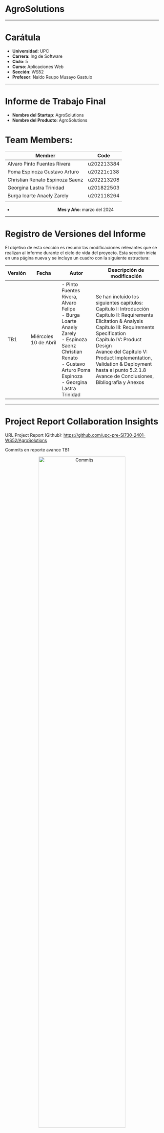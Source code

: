 # AgroSolutions
---

# Carátula
- **Universidad**: UPC
- **Carrera**: Ing de Software
- **Ciclo**: 5
- **Curso**: Aplicaciones Web
- **Sección**: WS52
- **Profesor**: Naldo Reupo Musayo Gastulo 

---

# Informe de Trabajo Final
- **Nombre del Startup**: AgroSolutions
- **Nombre del Producto**: AgroSolutions

# Team  Members:
<center>

| Member                           | Code       |
|----------------------------------|------------|
| Alvaro  Pinto Fuentes Rivera     | u202213384 |
| Poma Espinoza Gustavo Arturo     | u20221c138 |
| Christian Renato Espinoza Saenz  | u202213208 |
| Georgina Lastra Trinidad         | u201822503 |
| Burga loarte Anaely Zarely       | u202118264 |
|                                  |            |

- **Mes y Año**: marzo del 2024
</center>

---

# Registro de Versiones del Informe
El objetivo de esta sección es resumir las modificaciones relevantes que se realizan al informe durante el ciclo de vida del proyecto. Esta sección inicia en una página nueva y se incluye un cuadro con la siguiente estructura:

| Versión | Fecha            | Autor                           | Descripción de modificación                                                                                                                                                                                               |
|---------|------------------|---------------------------------|-----------------------------------------------------------------------------------------------------------------------------------------------------------------------------------------------------------------------------|
| TB1     | Miércoles 10 de Abril | - Pinto Fuentes Rivera, Alvaro Felipe <br> - Burga Loarte Anaely Zarely <br> - Espinoza Saenz Christian Renato <br> - Gustavo Arturo Poma Espinoza <br> - Georgina Lastra Trinidad | Se han incluído los siguientes capítulos: <br> Capítulo I: Introducción <br> Capítulo II: Requirements Elicitation & Analysis <br> Capítulo III: Requirements Specification <br> Capítulo IV: Product Design <br> Avance del Capítulo V: Product Implementation, Validation & Deployment hasta el punto 5.2.1.8 <br> Avance de Conclusiones, Bibliografía y Anexos |


---
# Project Report Collaboration Insights 

URL Project Report (Github): https://github.com/upc-pre-SI730-2401-WS52/AgroSolutions

Commits en reporte avance TB1

<p align="center">
  <img src="AgroSolutions/Images/Commits.png" alt="Commits" width="75%">
</p>

---

# Tabla de contenidos
- [Student Outcome](#student-outcome)
- [Capítulo I: Introducción](#capítulo-i-introducción)
    - [1.1 Startup Profile](#11-startup-profile)
        - [1.1.1 Descripción de la Startup](#111-descripción-de-la-startup)
        - [1.1.2 Perfiles de integrantes del equipo](#112-perfiles-de-integrantes-del-equipo)
    - [1.2 Solution Profile](#12-solution-profile)
        - [1.2.1 Antecedentes y problemática](#121-antecedentes-y-problemática)
        - [1.2.2 Lean UX Process](#122-lean-ux-process)
            - [1.2.2.1 Lean UX Problem Statements](#1221-lean-ux-problem-statements)
            - [1.2.2.2 Lean UX Assumptions](#1222-lean-ux-assumptions)
            - [1.2.2.3 Lean UX Hypothesis Statements](#1223-lean-ux-hypothesis-statements)
            - [1.2.2.4 Lean UX Canvas](#1224-lean-ux-canvas)
        - [1.3 Segmentos objetivo](#13-segmentos-objetivo)

- [Capítulo II: Requirements Elicitation & Analysis](#capítulo-ii-requirements-elicitation--analysis)
    - [2.1 Competidores](#21-competidores)
        - [2.1.1 Análisis competitivo](#211-análisis-competitivo)
        - [2.1.2 Estrategias y tácticas frente a competidores](#212-estrategias-y-tácticas-frente-a-competidores)
    - [2.2 Entrevistas](#22-entrevistas)
        - [2.2.1 Diseño de entrevistas](#221-diseño-de-entrevistas)
        - [2.2.2 Registro de entrevistas](#222-registro-de-entrevistas)
        - [2.2.3 Análisis de entrevistas](#223-análisis-de-entrevistas)
    - [2.3 Needfinding](#23-needfinding)
        - [2.3.1 User Personas](#231-user-personas)
        - [2.3.2 User Task Matrix](#232-user-task-matrix)
        - [2.3.3 User Journey Mapping](#233-user-journey-mapping)
        - [2.3.4 Empathy Mapping](#234-empathy-mapping)
        - [2.3.5 As-is Scenario Mapping](#235-as-is-scenario-mapping)
    - [2.4 Ubiquitous Language](#24-ubiquitous-language)

- [Capítulo III: Requirements Specification](#capítulo-iii-requirements-specification)
    - [3.1 To-Be Scenario Mapping](#31-to-be-scenario-mapping)
    - [3.2 User Stories](#32-user-stories)
    - [3.3 Impact Mapping](#33-impact-mapping)
    - [3.4 Product Backlog](#34-product-backlog)

- [Capítulo IV: Product Design](#capítulo-iv-product-design)
    - [4.1 Style Guidelines](#41-style-guidelines)
        - [4.1.1 General Style Guidelines](#411-general-style-guidelines)
        - [4.1.2 Web Style Guidelines](#412-web-style-guidelines)
    - [4.2 Information Architecture](#42-information-architecture)
        - [4.2.1 Organization Systems](#421-organization-systems)
        - [4.2.2 Labeling Systems](#422-labeling-systems)
        - [4.2.3 SEO Tags and Meta Tags](#423-seo-tags-and-meta-tags)
        - [4.2.4 Searching Systems](#424-searching-systems)
        - [4.2.5 Navigation Systems](#425-navigation-systems)
    - [4.3 Landing Page UI Design](#43-landing-page-ui-design)
        - [4.3.1 Landing Page Wireframe](#431-landing-page-wireframe)
        - [4.3.2 Landing Page Mock-up](#432-landing-page-mock-up)
    - [4.4 Web Applications UX/UI Design](#44-web-applications-uxui-design)
        - [4.4.1 Web Applications Wireframes](#441-web-applications-wireframes)
        - [4.4.2 Web Applications Wireflow Diagrams](#442-web-applications-wireflow-diagrams)
        - [4.4.3 Web Applications Mock-ups](#443-web-applications-mock-ups)
        - [4.4.4 Web Applications User Flow Diagrams](#444-web-applications-user-flow-diagrams)
    - [4.5 Web Applications Prototyping](#45-web-applications-prototyping)
    - [4.6 Domain-Driven Software Architecture](#46-domain-driven-software-architecture)
        - [4.6.1 Software Architecture Context Diagram](#461-software-architecture-context-diagram)
        - [4.6.2 Software Architecture Container Diagrams](#462-software-architecture-container-diagrams)
        - [4.6.3 Software Architecture Components Diagrams](#463-software-architecture-components-diagrams)
    - [4.7 Software Object-Oriented Design](#47-software-object-oriented-design)
        - [4.7.1 Class Diagrams](#471-class-diagrams)
        - [4.7.2 Class Dictionary](#472-class-dictionary)
    - [4.8 Database Design](#48-database-design)
        - [4.8.1 Database Diagram](#481-database-diagram)

- [Capítulo V: Product Implementation, Validation & Deployment](#capítulo-v-product-implementation-validation-deployment)
    - [5.1 Software Configuration Management](#51-software-configuration-management)
        - [5.1.1 Software Development Environment Configuration](#511-software-development-environment-configuration)
        - [5.1.2 Source Code Management](#512-source-code-management)
    - [5.2 Landing Page, Services & Applications Implementation](#52-landing-page-services-applications-implementation)
        - [5.2.1 Sprint 1](#521-sprint-1)
            - [5.2.1.1 Sprint Planning 1](#5211-sprint-planning-1)
            - [5.2.1.2 Sprint Backlog 1](#5212-sprint-backlog-1)
            - [5.2.1.3 Development Evidence for Sprint Review](#5213-development-evidence-for-sprint-review)
            - [5.2.1.4 Testing Suite Evidence for Sprint Review](#5214-testing-suite-evidence-for-sprint-review)
            - [5.2.1.5 Execution Evidence for Sprint Review](#5215-execution-evidence-for-sprint-review)
                       - [5.2.1.6 Services Documentation Evidence for Sprint Review](#5216-services-documentation-evidence-for-sprint-review)
            - [5.2.1.7 Software Deployment Evidence for Sprint Review](#5217-software-deployment-evidence-for-sprint-review)
            - [5.2.1.8 Team Collaboration Insights during Sprint](#5218-team-collaboration-insights-during-sprint)
        - [5.2.2 Sprint 2](#522-sprint-2)
            - [5.2.2.1 Sprint Planning 2](#5221-sprint-planning-2)
            - [5.2.2.2 Sprint Backlog 2](#5222-sprint-backlog-2)
            - [5.2.2.3 Development Evidence for Sprint Review](#5223-development-evidence-for-sprint-review)
            - [5.2.2.4 Testing Suite Evidence for Sprint Review](#5224-testing-suite-evidence-for-sprint-review)
            - [5.2.2.5 Execution Evidence for Sprint Review](#5225-execution-evidence-for-sprint-review)
            - [5.2.2.6 Services Documentation Evidence for Sprint Review](#5226-services-documentation-evidence-for-sprint-review)
            - [5.2.2.7 Software Deployment Evidence for Sprint Review](#5227-software-deployment-evidence-for-sprint-review)
            - [5.2.2.8 Team Collaboration Insights during Sprint](#5228-team-collaboration-insights-during-sprint)
        - [5.2.3 Sprint 3](#523-sprint-3)
            - [5.2.3.1 Sprint Planning 3](#5231-sprint-planning-3)
            - [5.2.3.2 Sprint Backlog 3](#5232-sprint-backlog-3)
            - [5.2.3.3 Development Evidence for Sprint Review](#5233-development-evidence-for-sprint-review)
            - [5.2.3.4 Testing Suite Evidence for Sprint Review](#5234-testing-suite-evidence-for-sprint-review)
            - [5.2.3.5 Execution Evidence for Sprint Review](#5235-execution-evidence-for-sprint-review)
            - [5.2.3.6 Services Documentation Evidence for Sprint Review](#5236-services-documentation-evidence-for-sprint-review)
            - [5.2.3.7 Software Deployment Evidence for Sprint Review](#5237-software-deployment-evidence-for-sprint-review)
            - [5.2.3.8 Team Collaboration Insights during Sprint](#5238-team-collaboration-insights-during-sprint)
    - [5.3 Validation Interviews](#53-validation-interviews)
        - [5.3.1 Diseño de Entrevistas](#531-diseño-entrevistas)
        - [5.3.2 Registro de Entrevistas](#532-registro-entrevistas)
        - [5.3.3 Evaluaciones según heurísticas](#533-evaluaciones-según-heurísticas)
    - [5.4 Video About-the-Product](#54-video-about-the-product)


---

# Student-Outcome

| Criterio específico                                                                                               | Acciones realizadas                                                                                                                                                                                             | Conclusiones                                                                                                                                                                                                                                                                                                                   |
|-------------------------------------------------------------------------------------------------------------------|------------------------------------------------------------------------------------------------------------------------------------------------------------------------------------------------------------------|---------------------------------------------------------------------------------------------------------------------------------------------------------------------------------------------------------------------------------------------------------------------------------------------------------------------------------|
| Participa en equipos multidisciplinarios con eficacia, eficiencia y objetividad, en el marco de un proyecto en soluciones de ingeniería de software.                           | **Pinto Fuentes Rivera, Alvaro Felipe:** Aportó constantemente ideas en reuniones y cumplió con los puntos del reporte dentro del tiempo establecido. También apoyó a compañeros con dificultades para cumplir con fechas de progreso. <br> **Espinoza Saenz, Christian Renato:** Realizó diferentes aportes en reuniones para avanzar el trabajo y distribuyó tareas equitativamente. <br> **Burga Loarte Anaely:** Trabajó con claridad y precisión en la identificación de problemas y formulación de hipótesis, investigando para entender las necesidades específicas de los agricultores peruanos y ofrecer soluciones adaptadas a sus requerimientos. <br> **Poma Gustavo Arturo:** Contribuyó activamente al grupo aportando ideas durante las reuniones y cumpliendo con sus responsabilidades asignadas en el informe dentro de los plazos establecidos. Además, brindó apoyo a sus compañeros en caso de que enfrentaran dificultades para asegurar que todos cumplieran con las fechas de progreso establecidas. <br> **Lastra Trinidad, Georgina:** Aportó colaborativamente con sus compañeros. Además, realizar una entrevista al segmento "agricultor" le permitió conocer más acerca de la necesidad del usuario y cómo pueden satisfacerla. | En esta entrega, la clave para completar la tarea con éxito fue tener una planificación minuciosa y asignar claramente las responsabilidades. Establecimos reuniones regulares para revisar el progreso y abordar cualquier desafío que surgiera durante el proceso. <br> Se analizaron los requisitos y objetivos del proyecto AgroSolutions, que se centra en proporcionar soluciones de software para fortalecer el sector agrícola. Esto implicó comprender las necesidades de los agricultores y los vendedores mayoristas, así como identificar las funcionalidades clave necesarias en la plataforma. <br> En esta entrega, nos sumergimos en el mundo agrícola mediante entrevistas tanto con agricultores como con distribuidores al por mayor. También realizamos un estudio exhaustivo de nuestros competidores, lo que nos proporcionó una comprensión más amplia de nuestra startup y del mercado en el que estamos insertos. |
| Conoce al menos un sector empresarial o dominio de aplicación de soluciones de software.                        | **Pinto Fuentes Rivera, Alvaro Felipe:** Para el desarrollo de este informe aprendió sobre los procesos de gestión del sector agrónomo, lo que le permitió comprender mejor las necesidades que deben suplir las soluciones de software destinadas a este sector empresarial. <br> **Espinoza Saenz, Christian Renato:** Al diseñar la solución, realizó una investigación exhaustiva del sector agrícola, explorando a fondo sus dinámicas y necesidades. Este análisis meticuloso le ayudó a identificar ventajas competitivas y áreas de oportunidad dentro del mercado agrícola, centrándose especialmente en las condiciones específicas de su país. <br> **Burga Loarte Anaely:** Al aplicar soluciones de software en el sector agrícola, demostró una comprensión práctica de un dominio empresarial específico. Su enfoque en entender las problemáticas del sector agrícola y ofrecer soluciones adaptadas a estas necesidades demuestra su habilidad para integrar conocimientos técnicos con demandas del mundo real. <br> **Poma Gustavo Arturo:** Al implementar soluciones de software en la agricultura, demostró una sólida comprensión del sector empresarial. Al enfocarse en comprender las necesidades específicas de los agricultores peruanos, pudo diseñar soluciones adaptadas que contribuyeron al éxito de proyectos de ingeniería de software en este campo. Su enfoque incluyó una investigación exhaustiva del mercado agrícola, identificando oportunidades clave y fortalezas competitivas para desarrollar soluciones efectivas y pertinentes. <br> **Lastra Trinidad, Georgina:** Se analizaron los requisitos y objetivos del proyecto AgroSolutions, que se centra en proporcionar soluciones de software para fortalecer el sector agrícola. Esto implicó comprender las necesidades de los agricultores y los vendedores mayoristas, así como identificar las funcionalidades clave necesarias en la plataforma. | Se sumergieron en el mundo agrícola mediante entrevistas tanto con agricultores como con distribuidores al por mayor. También realizaron un estudio exhaustivo de sus competidores, lo que les proporcionó una comprensión más amplia de su startup y del mercado en el que están insertos.                                                                                                                                                   |


# Capítulo I: Introducción
## 1.1 Startup Profile
### 1.1.1 Descripción de la Startup
AgroSolutions es una innovadora startup comprometida con el fortalecimiento del sector agrícola, ofreciendo un enfoque integral para apoyar a pequeños y medianos agricultores en el desarrollo óptimo de sus cultivos. Más allá de proporcionar información técnica y asesoramiento especializado, también actuamos como un socio comercial activo.

Nuestra plataforma no solo brinda orientación sobre las mejores prácticas agrícolas, como las temporadas ideales para el cultivo, los períodos óptimos de riego y el manejo de plagas, sino que también ofrece la oportunidad única de comercializar directamente los productos de los agricultores. Compramos sus productos y los ponemos a la venta en nuestra plataforma en línea, permitiendo a los agricultores llegar a una audiencia más amplia y obtener un mejor retorno de su inversión.

Además de este servicio, facilitamos a los agricultores la posibilidad de programar visitas de nuestros profesionales a sus terrenos para realizar evaluaciones específicas y ofrecer recomendaciones personalizadas. Creemos firmemente en la importancia de la atención individualizada para garantizar un mejor desempeño en sus cultivos.

En resumen, en AgroSolutions encontrarás el respaldo necesario para impulsar tu producción agrícola, con acceso a información precisa, asistencia de expertos y una plataforma para comercializar tus productos de manera eficiente. Juntos, trabajaremos para alcanzar el éxito en tu actividad agrícola.


### 1.1.2 Perfiles de integrantes del equipo

| Nombre y Foto                                                   | Descripción                                                                                                                                                                                                                                                                                                                                                                    |
|-----------------------------------------------------------------|--------------------------------------------------------------------------------------------------------------------------------------------------------------------------------------------------------------------------------------------------------------------------------------------------------------------------------------------------------------------------------|
|Gustavo Arturo Poma Espinoza ![Sin titulo](https://github.com/upc-pre-SI730-2401-WS52/AgroSolutions/assets/157068395/d9a0a10e-2709-4471-b05e-858f1fbc1fd8) | Soy estudiante del quinto ciclo de la carrera Ingeniería de Software. Disfruto escuchando música, ya que siento que esta actividad me inspira creatividad. Salir a caminar con mis mascotas me ayuda a relajarme y meditar. Además, soy aficionado a las artes marciales, las cuales me han inculcado disciplina y perseverancia. Mi color favorito es el azul. Estoy disponible para ayudar siempre a mis compañeros y tiendo a generar buenas relaciones sociales con diferentes tipos de personas gracias a mi tolerancia y capacidad de trabajo en equipo. |
|Alvaro Felipe Pinto Fuentes Rivera![image](https://github.com/upc-pre-SI730-2401-WS52/AgroSolutions/assets/114323722/bcb3ffe5-8c87-417e-8d15-47f67eff4930) | Hola, mi nombre es Alvaro, soy un estudiante del quinto ciclo de la carrera Ingeniería de Software. Me gusta mucho leer, sobretodo el genero de fantasía y ciencia ficción, mi frase favorita de un libro es el credo "Vida antes que muerte, fuerza antes que debilidad y viaje antes que destino", también soy un gran fan del cine y pasó la mayor parte de mi tiempo libre escribiendo por diversión. Poseo un nivel bueno de programación en los lenguajes de C# y C++, creo que podré resultar de gran ayuda para resolver cualquier tipo de problema durante el desarrollo del proyecto, así como podré brindar ideas creativas para el equipo. |
|Christian Renato Espinoza Saenz![image](https://github.com/upc-pre-SI730-2401-WS52/AgroSolutions/assets/114323722/b6a5522d-4c00-4dfd-9eff-6eab0ed29dfb) | Actualmente cursando el quinto ciclo de la carrera Ingeniería de Software, mi nombre es Christian, tengo 19 años y mi color favorito es el guinda. Me encanta escuchar música, jugar videojuegos como Team Fortress 2 y Persona 2: Innocent Sin, y también tocar el teclado. Poseo ideas únicas, estrafalarias e innovadoras para que el trabajo logre sobresalir. Adicionalmente, tengo experiencia en la creación de distintos tipos de diagramas, editar diferentes tipos de multimedia como videos, y un conocimiento general en programación de C++, HTML, CSS y SQL, que será beneficioso para el proyecto. |
| Georgina Lastra Trinidad![Sin titulo](https://github.com/upc-pre-SI730-2401-WS52/AgroSolutions/blob/main/AgroSolutions/Images/perfil-georgina.png) | Soy estudiante de Ingeniería de Software. Mi curiosidad y mi entusiasmo por comprender cómo funcionan las cosas me llevaron a elegir este campo como mi camino profesional. Soy una estudiante comprometida y persistente que busca convertirse en una ingeniera innovadora con visión de futuro. Estoy emocionada por contribuir al desarrollo de soluciones tecnológicas impactantes que mejoren  la vida de las personas de todo el mundo. |
|Anaely Zarely Burga Loarte![image](https://github.com/upc-pre-SI730-2401-WS52/AgroSolutions/assets/114323722/70ddd85c-3a2c-47c2-84a9-38cdc94277e0) | Soy estudiante del quinto ciclo de la carrera Ingeniería de Software. Mis pasatiempos son escuchar música, ver películas y leer. Me considero responsable y perseverante. En términos de habilidades, tengo experiencia en programación, especialmente en los lenguajes C++, html y css. Cont coribuiré con mis habilidades y conocimientos a este proyecto, y estoy seguro de que, con trabajo en equipo, alcanzaremos buenos resultados. |


## 1.2 Solution Profile
- Nombre del Producto: Plataforma AgroSolutions

- Descripción del Producto: La plataforma AgroSolutions representa una solución completa destinada a proporcionar orientación y asistencia a agricultores de pequeña y mediana escala para optimizar el desarrollo de sus cultivos. Este recurso digital ofrece acceso a información técnica actualizada sobre las mejores prácticas agrícolas, tales como las épocas más adecuadas para el cultivo, métodos eficaces de riego y estrategias de control de plagas. Más allá de ser una fuente informativa, AgroSolutions también funciona como un socio comercial activo al permitir que los agricultores comercialicen sus productos directamente en línea, ampliando su visibilidad y maximizando su retorno de inversión. Además, la plataforma facilita la programación de visitas personalizadas de expertos a los terrenos de los agricultores, garantizando una atención individualizada para mejorar el rendimiento de los cultivos.

- Monetización: Para mantener su operación y continuar ofreciendo servicios de calidad, AgroSolutions implementa una variedad de estrategias de monetización. Esto incluye la obtención de ingresos a través de comisiones por ventas, donde se aplica un cargo sobre cada transacción realizada en la plataforma. Asimismo, se ofrecen servicios de consultoría y evaluación personalizada por una tarifa, lo que implica la visita de expertos a los terrenos de los agricultores para brindar asesoramiento especializado. AgroSolutions también genera ingresos mediante acuerdos publicitarios y patrocinios con empresas vinculadas al sector agrícola, además de contemplar la posibilidad de una suscripción premium que otorgue acceso a funciones exclusivas y contenido adicional por una tarifa periódica. Este enfoque diversificado garantiza la sostenibilidad financiera de la plataforma y su capacidad para adaptarse a las cambiantes demandas del mercado agrícola, al tiempo que sigue brindando un valioso apoyo a los agricultores.

### 1.2.1 Antecedentes y problemática
- En los últimos años, el sector agrícola en el Perú ha enfrentado desafíos significativos, incluyendo la falta de acceso a información técnica actualizada, asesoramiento especializado y mercados eficientes para la comercialización de productos. Estudios locales resaltan la importancia de considerar factores como las condiciones climáticas, la disponibilidad de recursos hídricos y la calidad del suelo para el éxito de las operaciones agrícolas. En respuesta a estas necesidades, AgroSolutions emerge como una innovadora startup nacional comprometida con abordar estas problemáticas y ofrecer soluciones integrales para impulsar la producción agrícola en el país. 
- La empresa no solo proporciona información precisa y asistencia de expertos, sino que también actúa como un socio comercial activo, facilitando la comercialización directa de los productos agrícolas a través de una plataforma en línea. Además, ofrece servicios personalizados de consultoría y evaluación, asegurando un enfoque individualizado y eficaz en el manejo de los cultivos. La misión de AgroSolutions es impulsar el desarrollo del sector agrícola peruano, contribuyendo al crecimiento económico y social de las comunidades rurales mediante la integración de tecnología avanzada y un compromiso firme con la sostenibilidad.

* What?
    * La startup AgroSolutions se encarga de desarrollar y mantener la plataforma, la cual cuenta con especialistas en agricultura y expertos en comercialización. Además, está dirigida a pequeños y medianos agricultores peruanos que buscan mejorar su producción y         rentabilidad.

* When?
    * La aplicación y los servicios de AgroSolutions están disponibles en todo momento, permitiendo a los usuarios acceder a recursos y apoyo cuando lo necesiten. Los agricultores pueden realizar consultas en la plataforma las 24 horas del día, los 7 días de la             semana.

* Where?
    * AgroSolutions opera en el Perú, específicamente dirigido a los agricultores del país que buscan mejorar sus prácticas agrícolas y optimizar el rendimiento de sus cultivos.
  
* Why?
    * El propósito de AgroSolutions es proporcionar un espacio seguro y accesible donde los agricultores peruanos puedan acceder a información precisa y asistencia experta. El objetivo es mejorar la productividad y rentabilidad de los agricultores, contribuyendo así        al desarrollo económico y social del país.

* How?
    * AgroSolutions ofrece una plataforma en línea que brinda orientación sobre mejores prácticas agrícolas, asesoramiento personalizado y la oportunidad de comercializar directamente los productos agrícolas. Además, los agricultores pueden programar visitas de             profesionales a sus terrenos para recibir evaluaciones específicas y recomendaciones.

* How much?
    * Los costos de los servicios de AgroSolutions pueden variar dependiendo del tipo y alcance de los servicios requeridos por los agricultores. La plataforma ofrece una gama de opciones, desde acceso gratuito a ciertos recursos básicos hasta planes de suscripción         que proporcionan beneficios adicionales, como análisis detallados de la salud de los cultivos y la posibilidad de reservar consultas con especialistas.

### 1.2.2 Lean UX Process

#### 1.2.2.1 Lean UX Problem Statements

Para los agricultores de pequeña y mediana escala en el Perú, obtener acceso a información agrícola actualizada, orientación especializada y un canal eficiente para la venta de sus productos representa un desafío constante. A diferencia de las alternativas convencionales, como consultorías agrícolas costosas o mercados locales limitados, no existe una solución centralizada y completa que satisfaga estas necesidades de manera efectiva. Esta disparidad en los recursos disponibles dificulta que los agricultores maximicen el rendimiento de sus cultivos y obtengan un retorno óptimo de su inversión. Por lo tanto, nuestro objetivo es ofrecer a los agricultores una solución integral y efectiva que les permita acceder a información técnica precisa, recibir asesoramiento personalizado y comercializar sus productos de manera eficiente. A través de nuestra plataforma, nos esforzamos por crear un ambiente inclusivo y accesible donde los agricultores puedan conectarse con expertos en agronomía y otros usuarios dispuestos a ofrecer orientación y apoyo. Así, como startup, nos planteamos la siguiente interrogante: ¿Cómo podemos resolver los desafíos que enfrentan nuestros usuarios para brindar una solución integral y efectiva que fortalezca el sector agrícola en el Perú?

#### 1.2.2.2 Lean UX Assumptions

| Business Assumptions                                                                                                 | User Assumptions                                                                                                          |
|----------------------------------------------------------------------------------------------------------------------|---------------------------------------------------------------------------------------------------------------------------|
| Se presume que existe una demanda creciente de soluciones integrales para fortalecer el sector agrícola, respaldando así la viabilidad a largo plazo de AgroSolutions. | Se asume que los agricultores están interesados en mejorar sus prácticas agrícolas y aumentar su rentabilidad.           |
| Se presupone que los agricultores están dispuestos a adoptar tecnologías agrícolas modernas para mejorar la eficiencia y la productividad en sus cultivos.         | Se asume que los agricultores percibirán la información y servicios proporcionados por AgroSolutions como valiosos y útiles para su trabajo diario. |
| Se asume que la comercialización directa de los productos agrícolas a través de la plataforma de AgroSolutions generará un aumento significativo en los ingresos de los agricultores. | Se presume que los agricultores valorarán la accesibilidad a nuevos mercados y oportunidades de venta ofrecidas por AgroSolutions. |
| Se presupone que los agricultores buscan asesoramiento personalizado y soluciones adaptadas a sus necesidades específicas para optimizar el rendimiento de sus cultivos. | Se asume que los agricultores estarán dispuestos a pagar por servicios de asesoramiento especializado y visitas de profesionales a sus terrenos. |
| Se presume que la comunidad agrícola estará interesada en participar en foros de discusión y compartir conocimientos para mejorar sus prácticas agrícolas.          | Se asume que los agricultores encontrarán valor en la interacción con otros usuarios y expertos en agronomía dentro de la plataforma de AgroSolutions. |
| Se presume que los agricultores prefieren una plataforma intuitiva y fácil de usar para acceder a información agrícola y servicios relacionados con la agricultura. | Se presume que los agricultores de diversas edades y niveles de experiencia encontrarán la plataforma de AgroSolutions accesible y fácil de navegar. |
| Se presume que la oferta de eventos y talleres gratuitos a cargo de expertos agrícolas será bien recibida por la comunidad agrícola, fomentando la participación y el compromiso. | Se asume que los agricultores estarán interesados en participar en eventos educativos y talleres para mejorar sus habilidades y conocimientos agrícolas. |
| Se asume que la implementación de una suscripción premium con características adicionales generará ingresos adicionales y aumentará la retención de usuarios. | Se presupone que los agricultores estarán dispuestos a pagar por una suscripción premium que ofrezca acceso a funciones exclusivas y beneficios adicionales dentro de la plataforma de AgroSolutions. |
| Se presume que la capacidad de dejar reseñas y calificaciones a los especialistas agrícolas incentivará la transparencia y la confianza en la plataforma de AgroSolutions. | Se asume que los agricultores valorarán la posibilidad de compartir sus experiencias y opiniones sobre los servicios recibidos en la plataforma de AgroSolutions. |
| Se asume que la integración de herramientas de análisis de datos agrícolas facilitará a los agricultores la toma de decisiones informadas para mejorar la productividad de sus cultivos. | Se presume que los agricultores encontrarán valor en el análisis de datos agrícolas proporcionado por AgroSolutions para optimizar sus prácticas y maximizar sus rendimientos. |


#### 1.2.2.3 Lean UX Hypothesis Statements

1. Creemos que al proporcionar a los agricultores acceso a información agrícola actualizada y especializada, mejoraremos su capacidad para tomar decisiones informadas sobre el manejo de cultivos, lo que conducirá a una mayor productividad y rentabilidad.

2. Creemos que al facilitar a los agricultores una plataforma centralizada y eficiente para la comercialización de sus productos agrícolas, aumentaremos su acceso a mercados más amplios y mejoraremos sus oportunidades de venta, generando mayores ingresos y competitividad.

3. Suponemos que al ofrecer a los agricultores asesoramiento personalizado y visitas de profesionales a sus terrenos, podremos identificar y abordar sus desafíos específicos de manera más efectiva, lo que resultará en un mejor rendimiento de los cultivos y mayor satisfacción del cliente.

4. Creemos que al crear un entorno inclusivo y accesible en nuestra plataforma, donde los agricultores puedan conectarse con expertos en agronomía y otros usuarios para compartir conocimientos y experiencias, fomentaremos la colaboración y el intercambio de mejores prácticas, impulsando el crecimiento y desarrollo en el sector agrícola.

5. Suponemos que al ofrecer servicios de calidad y efectivos a los agricultores, satisfaremos sus necesidades y superaremos sus expectativas, lo que resultará en una mayor retención de clientes, recomendaciones positivas y un crecimiento sostenible para AgroSolutions.

#### 1.2.2.4 Lean UX Canvas

![image](https://github.com/upc-pre-SI730-2401-WS52/AgroSolutions/assets/114323722/4a430e79-4345-442e-9a46-e7255edb4af1)

---

## 1.3 Segmentos objetivo

| Variables         | Segmento 1                                                                                                                      | Segmento 2                                                                                                                 |
|-------------------|---------------------------------------------------------------------------------------------------------------------------------|----------------------------------------------------------------------------------------------------------------------------|
| Geográfica        | El mercado objetivo se encuentra en Perú, donde la agricultura es una parte vital de la economía y la sociedad.                | Los especialistas interesados en brindar servicios se encuentran en Perú, trabajando en centros de salud certificados.        |
| Demográfica       | No hay restricciones específicas en términos de edad o género. El segmento puede incluir desde jóvenes adultos hasta personas mayores. | Los especialistas deben ser profesionales certificados y estar trabajando en centros de salud reconocidos en Perú.          |
| Psicológica       | Los usuarios pueden estar interesados en mejorar sus habilidades agrícolas, buscar soluciones a problemas específicos o simplemente aprender más sobre agricultura. | Los especialistas deben demostrar habilidades de comunicación efectiva, empatía y un compromiso con los estándares éticos. |
| Función de comportamiento | Los usuarios pueden buscar activamente plataformas en línea donde puedan obtener información, compartir experiencias y conectarse con otros entusiastas de la agricultura. | Los especialistas deben estar dispuestos a colaborar con otros profesionales y estar abiertos a ampliar su base de clientes. Actúan buscando oportunidades para compartir sus conocimientos y habilidades con aquellos que los necesitan. |

---
# Capítulo II: Requirements Elicitation & Analysis
## 2.1 Competidores
### 2.1.1 Análisis competitivo
En este análisis, hemos identificado tres aplicaciones con funcionalidades similares a nuestra propuesta. SiAR se enfoca en la gestión de riego, calculando las necesidades hídricas y dosis de riego. Agricolum ofrece la consolidación de datos de una explotación agrícola en una sola aplicación. Por último, PlantCare ayuda a encontrar productos fitosanitarios y a tratar cultivos afectados por plagas específicas.
![Competitive analysis](https://github.com/upc-pre-SI730-2401-WS52/AgroSolutions/blob/main/AgroSolutions/Images/Analisis%20competitivo.png)

### 2.1.2 Estrategias y tácticas frente a competidores

-Después de realizar un análisis exhaustivo del mercado y de las diversas aplicaciones disponibles para el sector agrícola, hemos identificado nuestras fortalezas y áreas de mejora. En particular, destacamos nuestra capacidad única para proporcionar asesoramiento técnico y facilitar la comercialización directa de productos, lo que nos diferencia claramente de otras plataformas. Esta ventaja nos permite satisfacer de manera más efectiva las necesidades tanto de los agricultores individuales como de los compradores mayoristas.
En torno al precio, este se justificará con base en el contenido que ofrecemos. Además, durante los primeros meses después del lanzamiento al mercado, brindaremos distintos descuentos para promover la adopción de la aplicación.
Por otro lado, al expandir nuestro alcance y participación en eventos agrícolas relevantes y en redes sociales especializadas, estamos fortaleciendo nuestra presencia en la comunidad agrícola. Este enfoque estratégico nos posiciona no solo como una plataforma tecnológica, sino también como un aliado activo y confiable para agricultores y compradores mayoristas por igual.-

## 2.2 Entrevistas

### 2.2.1 Diseño de entrevistas

Segmento 1: Pequeños agricultores
- ¿Tienes familiares que participen en la actividad agrícola contigo?
- ¿Cuál es tu ocupación principal?
- Experiencia y habilidades:
- ¿Cuánto tiempo llevas dedicándote a la agricultura?
- ¿Qué tipo de cultivos sueles cultivar?
- ¿Tienes alguna formación o capacitación relacionada con la agricultura?
- ¿Qué habilidades consideras más importantes para el éxito en la agricultura?
- Tecnología y preferencias digitales:
- ¿Qué dispositivos tecnológicos utilizas en tu día a día?
- ¿Qué tipo de navegadores de internet prefieres utilizar?
- ¿Sueles interactuar con plataformas en línea relacionadas con la agricultura?
- ¿Cómo prefieres recibir información relacionada con la agricultura: a través de - internet, libros, cursos presenciales, etc.?
- Objetivos y frustraciones:
- ¿Cuáles son tus principales objetivos como agricultor?
- ¿Qué dificultades o frustraciones has enfrentado en tu actividad agrícola?
- ¿Qué aspectos consideras más importantes para mejorar el rendimiento de tus cultivos?
- Interacciones y preferencias comerciales:
- ¿Cómo sueles comercializar tus productos agrícolas actualmente?
- ¿Has utilizado plataformas en línea para vender tus productos anteriormente?
- ¿Qué aspectos valoras más al momento de elegir una plataforma para vender tus productos agrícolas?
- Influencias y referencias:
- ¿Qué marcas o empresas relacionadas con la agricultura conoces y confías?
- ¿Tienes algún referente o persona a la que acudes para obtener información o consejos sobre agricultura?

Segmento 2: Vendedores de verduras mayoristas  
- ¿Con qué frecuencia compras verduras frescas?
- ¿Cuáles son tus verduras frescas favoritas y por qué?
- ¿Qué factores consideras al elegir dónde comprar tus verduras frescas?
- ¿Prefieres comprar tus verduras frescas en línea o en una tienda física? ¿Por qué?
- ¿Qué te gustaría ver en una tienda virtual de vegetales frescos para sentirte más cómodo/a al hacer tus compras?
- ¿Qué tan importante es para ti la calidad y frescura de las verduras que compras?
- ¿Qué variedades de verduras frescas te gustaría encontrar con mayor frecuencia en una tienda virtual de vegetales frescos?
- ¿Considerarías comprar verduras frescas al por mayor si se ofrecen a precios competitivos?
- ¿Qué servicios adicionales valorarías en una tienda virtual de vegetales frescos, como entrega a domicilio o recetas sugeridas?
- ¿Hay algún problema o inconveniente que hayas experimentado al comprar verduras frescas que te gustaría que se abordara en una tienda virtual de vegetales frescos?
- ¿Te gustaría tener la opción de dejar comentarios o reseñas sobre los productos que compraste en una tienda virtual de vegetales frescos?
- ¿Qué políticas de devolución considerarías justas y convenientes al comprar verduras frescas en línea?
- ¿Qué tan importante es para ti la accesibilidad y la usabilidad del sitio web de la tienda virtual de vegetales frescos al hacer tus compras?
- ¿Te gustaría tener la opción de personalizar tus pedidos de verduras frescas en una tienda en línea? Por ejemplo, seleccionar la madurez de los productos o elegir un tamaño específico.
- ¿Qué medidas de seguridad esperarías que implementara una tienda virtual de vegetales frescos para garantizar la frescura y la calidad de los productos durante el envío?
- ¿Cómo te sentirías acerca de la posibilidad de recibir muestras gratuitas de verduras frescas junto con tus pedidos en una tienda virtual de vegetales frescos como incentivo para probar nuevos productos?
- ¿Te gustaría tener la opción de programar entregas regulares de verduras frescas en una tienda virtual?
- ¿Qué tipo de información sobre la procedencia de las verduras frescas valorarías más al comprar en línea? Por ejemplo, detalles sobre el agricultor o la región de cultivo.
- ¿Considerarías importante la disponibilidad de opciones de suscripción para recibir entregas regulares de verduras frescas en una tienda virtual?
### 2.2.2 Registro de entrevistas

#### Segmento Objetivo1 : Pequeños agricultores
### Entrevista 1 
- Entrevistador: Christian Renato Espinoza Saenz 
- Entrevistado: Diego Cano 
- Datos del Entrevistado: 
- Edad:23 años
- Distrito: Trujillo
- Resumen:
  Diego Cano, un joven productor frutal de 23 años, continúa el legado familiar de cultivar manzanas y pitahayas. Heredó de su familia no solo el amor por el cultivo, sino también el profundo respeto por la tierra y el arduo trabajo que implica trabajar en esta zona. Diego nos compartió la importancia de mantener su campo en óptimas condiciones y su deseo de recibir asesoramiento especializado, especialmente porque no se considera muy versado en términos de comercio. Destacó que lo que más valoraría sería un diagnóstico detallado de su campo, que le brinde la certeza de que está tomando las decisiones correctas para optimizar su producción y asegurar el éxito a largo plazo. Diego utiliza su teléfono Android para gestionar algunas tareas relacionadas con su producción, y utiliza productos John Deere para ayudar en el trabajo agrícola.
- Link : https://youtu.be/ttzGvp5tMYQ

<p align="center">
  <img src="AgroSolutions/Images/Etrveista diegocano.png" alt="Entrevista1" width="100%">
</p>

### Entrevista 2 

- Entrevistador: Georgina Lastra Trinidad
- Entrevistado: Orlando Roca Huapaya
- Datos Generales:
- Edad: 28 años
- Ocupación: Agrónomo
- Residencia: Ica, Perú
- Redes sociales: WhatsApp, Instagram
- Dispositivos: Android, Windows
- Resumen:
Orlando es un pequeño agricultor de tomates con 3 años de experiencia en el sector agrícola. Él nos comenta una de los desafios a lo que se enfrenta es el control de plagas, enfermedades y la gestón de riego a las plantas. 

Link de la entrevista: https://youtu.be/6v2mfmt39oI
<p align="center">
  <img src="AgroSolutions/Images/Entrevistageorgina.png" alt="Entrevista2" width="100%">
</p>

### Entrevista 3
- Entrevistador: Alvaro Felipe Pinto Fuentes Rivera
- Entrevistado: Miguel Lopez 
- Datos del Entrevistado:
- Edad: 20 años
- Distrito: Trujillo
- Resumen:
El entrevistado Miguel Lopez tiene 20 años, trabaja en el negocio familiar de la agricultura desde pequeño por lo que está bastante familiarizado con el sector laboral, gracias a la entrevista se pudo obtener mayor información sobre el segmento objetivo con el que estamos trabajando. También, estuvo de acuerdo en que el sector laboral que maneja su familia es realmente pesado y muchas veces se presentan dificultades, por lo que al explicarle las funciones que ofrece nuestra solución de software, Miguel mostró interés y mencionó que su familia utiliza productos de Sicra para optimizar algunas de sus operaciones agrícolas.
- Link : https://youtu.be/Fh4fFaK-nhY

<p align="center">
  <img src="AgroSolutions/Images/Entrevista2.png" alt="Entrevista2" width="100%">
</p>


 #### Segmento Objetivo2 : Vendedores de verduras mayoristas

 Entrevista 1 
- Entrevistador: Christian Renato Espinoza Saenz 
- Entrevistado: Sebastian Palacios
- Datos del Entrevistado: 
- Edad:29 años
- Distrito: San Juan de Miraflores
- Resumen:
  Sebastián Palacios, propietario de un local en San Juan de Miraflores, se esfuerza por ofrecer productos frescos y de alta calidad. En la entrevista, un vendedor mayorista de verduras frescas destaca la importancia de la calidad y la frescura, comprando con frecuencia para mantener un suministro constante. Prefiere la compra en tienda física pero valora la conveniencia en línea. Destaca la importancia de servicios como la entrega a domicilio y la variedad de productos, y señala la necesidad de abordar problemas de calidad inconsistente en el comercio en línea. Sebastián trabaja con su computadora Windows para gestionar aspectos operativos de su negocio, y se inspira en iniciativas como Wasi para mejorar su gestión de inventario y atención al cliente.
- Link : https://youtu.be/fE1h3W8MHWM

<p align="center">
  <img src="AgroSolutions/Images/Entreivta a palacios.png" alt="Entrevista 1" width="100%">
</p>

Entrevista 2
- Entrevistador: Alvaro Felipe Pinto Fuentes Rivera
- Entrevistada: Darling Soto
- Datos del entrevistado:
- Edad: 41 años
- Distrito: La victoria
- Resumen
  Darling Soto es una emprendedora con gran experiencia en el sector mayorista de verduras frescas. Las respuestas de Darling reflejan que pese a su predilección por la compra fisica de verduras frescas le interesa mucho el comercio online y que de darse el caso y una buena estructura estaría interesada. Su enfoque en la frescura y la variedad de productos muestra su comprensión de las necesidades cambiantes de los consumidores y su disposición para adaptarse a ellas. Además, su apertura a la compra en línea demuestra su disposición para explorar nuevas oportunidades y tecnologías en el mercado.
- Link : https://youtu.be/934T15T1oqY

<p align="center">
  <img src="AgroSolutions/Images/EntrevistaDarling.png" alt="Entrevista 2" width="100%">
</p>

### 2.2.3 Análisis de entrevistas

#### Segmento Objetivo1 : Pequeños agricultores
Para el segmento objetivo de pequeños agricultores, se destaca un amplio uso de dispositivos móviles Android, siendo aproximadamente dos tercios de los entrevistados, es decir, alrededor del 67%, quienes emplean esta plataforma. Además, se observa una diversidad en las herramientas tecnológicas utilizadas en sus operaciones agrícolas, donde alrededor de un tercio de los entrevistados, aproximadamente el 33%, emplea productos de Sicra y otro tercio utiliza productos John Deere, resaltando así la variedad de soluciones tecnológicas adaptadas a las necesidades del sector. En cuanto a deseos y preocupaciones, los agricultores expresan un deseo de recibir asesoramiento especializado para optimizar su producción y asegurar el éxito a largo plazo, evidenciando así una preocupación por tomar decisiones correctas en un contexto donde el comercio no es su especialidad.

#### Segmento Objetivo2 : Vendedores de verduras mayoristas
Para el segmento objetivo de vendedores de verduras mayoristas, se evidencia una preferencia notable por el uso de computadoras con sistema Windows, con alrededor del 50% de los entrevistados optando por esta plataforma para gestionar aspectos operativos de sus negocios. Además, aproximadamente dos tercios de los entrevistados, es decir, alrededor del 67%, se inspiran en soluciones como Wasi para mejorar la gestión de inventario y la atención al cliente, lo que demuestra la relevancia de la innovación tecnológica en este sector. En cuanto a deseos y preocupaciones, los vendedores mayoristas expresan la importancia de abordar problemas de calidad inconsistente en el comercio en línea, así como el interés por servicios como la entrega a domicilio y la variedad de productos, evidenciando una preocupación por adaptarse a las demandas cambiantes del mercado.

## 2.3 Needfinding
### 2.3.1 User Personas
Para asegurar que nuestra aplicación satisfaga las necesidades específicas de nuestros usuarios, hemos identificado dos segmentos objetivos principales: Pequeños agricultores y Vendedores de verduras mayoristas. A continuación, detallamos las User Personas para cada segmento.
### Segmento 1: Pequeños Agricultores

<p align="center">
  <img src="AgroSolutions/Images/Segmento objetivo1.png" alt="Segmento objetivo1" width="100%">
</p>

### Segmento 2: Vendedores de Verduras Mayoristas

<p align="center">
  <img src="AgroSolutions/Images/Segmento Objetivo2.png" alt="Segmento objetivo2" width="100%">
</p>

### 2.3.2 User Task Matrix
En este apartado, evaluamos las actividades habitualmente llevadas a cabo por cada segmento objetivo, categorizándolas según su frecuencia e importancia. Este enfoque nos permite identificar las áreas prioritarias de mejora en nuestro proyecto.

<p align="center">
  <img src="AgroSolutions/Images/User.png" alt="User" width="100%">
</p>

### 2.3.3 User Journey Mapping
Creamos los User Journey Maps con el fin de comprender cómo se siente nuestro usuario al utilizar nuestra aplicación. Por esta razón, detallamos cada paso que realiza el cliente, identificando las áreas que pueden mejorarse.
#### Segmento 1: Pequeños Agricultores

<p align="center">
  <img src="AgroSolutions/Images/Customer journey map 1-segmento 1.png" alt="Customer journey map 1-segmento 1" width="100%">
</p>

#### Segmento 2: Vendedores de Verduras Mayoristas

<p align="center">
  <img src="AgroSolutions/Images/Customer journey map 1-segmento2.png" alt="Customer journey map 1-segmento2.png" width="100%">
</p>

### 2.3.4 Empathy Mapping
Desarrollamos los Empathy Maps para profundizar en la comprensión del usuario a través de aspectos como sus emociones y pensamientos.
#### Segmento 1: Pequeños Agricultores

<p align="center">
  <img src="AgroSolutions/Images/Empathy map-Agricultores.png" alt="Empathy map-Agricultores" width="100%">
</p>

#### Segmento 2: Vendedores de Verduras Mayoristas

<p align="center">
  <img src="AgroSolutions/Images/empatumap-vendedores.png" alt="empatumap-vendedores" width="100%">
</p>

### 2.3.5 As-is Scenario Mapping
En esta sección procedemos a realizar el needfinding con los as-is scenarios map. Estos son mapas que, a través de una serie de pasos, cuentan lo que nuestros usuarios hacen, piensan y sienten. Este se elabora en búsqueda de puntos débiles del proceso en los que la plataforma web pueda simplificar.

#### Segmento 1: Pequeños Agricultores

<p align="center">
  <img src="AgroSolutions/Images/As-is-PequeñosAgricultores.jpg" alt="As-is-PequeñosAgricultores width="100%">
</p>

#### Segmento 2: Vendedores de Verduras Mayoristas

<p align="center">
  <img src="AgroSolutions/Images/As-is-VendedoresMayoristas.jpg" alt="As-is-VendedoresMayoristas" width="100%">
</p>

## 2.4 Ubiquitous Language
### Pequeños Agricultores:
Definición: Agricultores que poseen y trabajan en parcelas de tierra relativamente pequeñas, generalmente con recursos limitados y dependientes de técnicas agrícolas tradicionales.
### Vendedores Mayoristas de Verduras:
Definición: Empresas o individuos que compran productos agrícolas a pequeños agricultores y los venden a granel a minoristas, restaurantes u otros compradores.
### Plataforma AgroSolutions:
Definición: La aplicación web y plataforma en línea desarrollada por AgroSolutions para ofrecer servicios y apoyo integral a pequeños agricultores y vendedores mayoristas de verduras.
### Asesoramiento Agrícola Personalizado:
Definición: Servicio proporcionado por AgroSolutions que implica visitas de profesionales agrícolas a las parcelas de los agricultores para evaluar y ofrecer recomendaciones específicas para mejorar el rendimiento de los cultivos.
### Comercialización Directa:
Definición: Proceso facilitado por AgroSolutions que permite a los agricultores vender sus productos directamente a través de la plataforma en línea, eliminando intermediarios y llegando a una audiencia más amplia.
### Gestión de Plagas y Enfermedades:
Definición: Servicio proporcionado por AgroSolutions que implica el asesoramiento y la asistencia en el manejo de plagas y enfermedades que afectan a los cultivos de los agricultores.
### Optimización del Riego y Fertilización:
Definición: Servicio de AgroSolutions que proporciona orientación sobre los mejores métodos y momentos para el riego y la aplicación de fertilizantes, con el objetivo de maximizar el rendimiento de los cultivos.
### Mercado Agrícola:
Definición: La sección de la plataforma AgroSolutions dedicada a la compra y venta de productos agrícolas, donde los agricultores pueden listar sus productos para su venta directa y los vendedores mayoristas pueden comprar productos a granel.

# Capítulo III: Requirements Specification
## 3.1 To-Be Scenario Mapping
#### Segmento 1: Pequeños Agricultores

<p align="center">
  <img src="AgroSolutions/Images/To-be-PequeñosAgricultores.jpg" alt="To-be-PequeñosAgricultores" width="100%">
</p>

#### Segmento 2: Vendedores de Verduras Mayoristas

<p align="center">
  <img src="AgroSolutions/Images/To-be-VendedoresMayoristas.jpg" alt="To-be-VendedoresMayoristas" width="100%">
</p>

## 3.2 User Stories

| **Epic ID** | **Título** |
|--------|-----------|
|EPIC001|Planificación de Cultivos y Gestión de Insumos|
|EPIC002|Seguimiento de Operaciones y Toma de Decisiones|
|EPIC003|Comunicación y Colaboración|
|EPIC004|Comercialización y distribución|


| **ID** | **Título** | **Descripción** | **Criterios de Aceptación** | **Relacionado con (Epic ID)** |
|--------|-----------|-----------------|-----------------------------|---------------------------------|
| US001 | Planificación de Cultivos y Gestión de Insumos | Como agricultor, quiero utilizar una aplicación para planificar mis cultivos, asignar recursos y establecer objetivos de producción. Esto me permitirá tomar decisiones informadas y optimizar mis operaciones agrícolas. | - Puedo crear un plan de cultivo para la próxima temporada. - Puedo asignar recursos como semillas, fertilizantes y agua a cada cultivo. - Puedo establecer metas de producción para cada tipo de cultivo. | EPIC001 |
| US002 | Seguimiento de Operaciones y Toma de Decisiones | Como agricultor, quiero registrar datos sobre el progreso de mis cultivos, como riego, fertilización y control de plagas. Esto me ayudará a evaluar el rendimiento de mis cultivos y buscar oportunidades de mejora. | - Puedo ingresar datos diarios sobre las operaciones realizadas en cada cultivo. - Puedo visualizar gráficos y métricas que muestran el progreso de mis cultivos. - Puedo recibir alertas cuando se requiere acción o ajuste. | EPIC001 |
| US003 | Comunicación y Colaboración | Como agricultor, quiero comunicarme con otros miembros del equipo, proveedores y compradores a través de una aplicación. Esto me permitirá considerar la logística, los precios de mercado y las estrategias de venta. | - Puedo enviar mensajes a otros usuarios dentro de la aplicación. - Puedo recibir notificaciones sobre ofertas de compra o venta. - Puedo acceder a información actualizada sobre precios y demanda. | EPIC003 |
| US004 | Evaluación y Adaptación | Como agricultor, quiero analizar datos históricos y métricas clave para evaluar el éxito de mis operaciones. Reflexionar sobre las decisiones tomadas y ajustar mi enfoque según sea necesario. | - Puedo generar informes que resuman el rendimiento de mis cultivos en temporadas anteriores. - Puedo identificar áreas de mejora y tomar medidas correctivas. - Puedo adaptar mi estrategia según los cambios en el entorno o las condiciones climáticas. | EPIC002 |
| US005 | Distribución y venta  | Como vendedor mayorista quiero poder tener mis productos frescos y listos en una fecha exacta y a un precio competitivo.  | - Puedo buscar entre los diferentes agricultores y cosechas. - Puedo comprar directamente y hacer un seguimiento a mi carga. | EPIC004 |
| US006 | Precios y Demandas en Tiempo Real | Como agricultor, quiero recibir notificaciones sobre ofertas de compra o venta, y acceder a información actualizada sobre precios y demanda. | - **Dado** que accedo a la aplicación, **Cuando** la aplicación muestra información actualizada sobre precios de mercado y demanda de productos agrícolas, **Entonces** puedo tomar decisiones informadas sobre mis cultivos. - **Dado** que configuro notificaciones, **Cuando** recibo alertas sobre cambios significativos en los precios o demanda, **Entonces** puedo reaccionar rápidamente a las oportunidades del mercado. - **Dado** que accedo a la aplicación, **Cuando** accedo a información actualizada sobre precios de mercado y demanda, **Entonces** puedo tomar decisiones estratégicas basadas en datos en tiempo real. | EPIC004 |

## 3.3 Impact Mapping

<p align="center">
  <img src="AgroSolutions/Images/ImpactMapAgricultor.png" alt="ImpactMapAgricultor" width="100%">
</p>

## 3.4 Product Backlog
|Usuario|User Story|Título|Descripción|Story points|
|-|-|-|-|-|
|1|US01|Planificación de Cultivos y Gestión de Insumos|Como agricultor, quiero utilizar una aplicación para planificar mis cultivos,asignar recursos y establecer objetivos de producción.|8|
|2|US02|Seguimiento de Operaciones y Toma de Decisiones|Como agricultor, quiero registrar datos sobre el progreso de mis cultivos, como riego, fertilización y control de plagas.|8|
|3|US03|Comunicación y Colaboración|Como agricultor, quiero comunicarme con otros miembros del equipo, proveedores y compradores a través de una aplicación.|8|
|4|US04|Evaluación y Adaptación|Como agricultor, quiero analizar datos históricos y métricas clave para evaluar el éxito de mis operaciones.|5|
|5|US05|Distribución y venta|Como vendedor mayorista quiero poder tener mis productos frescos y listos en una fecha exacta y a un precio competitivo.|5|
|6|US06|Precios y Demandas en Tiempo Real|Como agricultor, quiero recibir notificaciones sobre ofertas de compra o venta, y acceder a información actualizada sobre precios y demanda.|8|

# Capítulo IV: Product Design
## 4.1 Style Guidelines
Dentro de esta área se redactarán las guías de estilo a seguir para la construcción de nuestro proyecto. Establecermos la paleta de colores, tipografía y tamaño, además de otros datos de la interfaz de cara al usuario. Tener estos datos claros nos ayudarán a construir una mejor aplicación web con un diseño más consistente.
- ### 4.1.1 General Style Guidelines

**Paleta de colores:**
Para la selección de nuestra paleta de colores tomamos en cuenta aspectos de legibilidad y jerarquía visual. Para empezar el color #00A388 será usado como el color principal de nuestro proyecto, será usado para resaltar las secciones más importantes o puntos de interés. Para el caso del color #79BD8F se empleará en subtitulos y secciones de menor relevancia. Luego, el color #BEEB9F será usado para acompañar tarjetas desplegables, íconos u otros agregados. Continuando con el color #FF6138 se usará para los botones del proyecto. Finalmente el color #FFFF9D se usa de fondo en la mayoría de páginas para la proyecto debido a su suave contraste con los demás.

<p align="center">
  <img src="AgroSolutions/Images/Monochromatic_Color1.jpg" alt="Monochromatic_Color1" width="100%">
</p>

**Tipografía:**
En el caso de la tipografía se seleccionó la fuente "DM Sans", la cual ofrece una buena legibilidad y un diseño que denota profesionalidad. Para hacer una diferencia notoria en la jerarquía visual se emplearán tamaños de letra distintos en todo el proyecto de forma que podamos reflejar los títulos, subtítulos y cuerpo.

<p align="center">
  <img src="AgroSolutions/Images/dm-sans.jpg" alt="dm-sans" width="100%">
</p>

**Branding:**
Finalmente, el branding es un punto importante para la contrucción de una marca, su objetivo es crear un diferencial que nos de una imagen propia y de igual forma nos de más reconocimiento, por ello se diseñó un logo que represente nuestro producto y el mensaje que queremos comunicar a nuestros clientes.

<p align="center">
  <img src="AgroSolutions/Images/Logo_1.png" alt="Logo_1" width="100%">
</p>

**Spacing:**
Se hará uso de un espaciado pertinente para no abrumar al cliente con textos abarrotados que no contribuyen a la estética y contrariamente desmotivan a leer. Además, un correcto uso del espaciado en el texto también puede dar la impresión de una página más limpia y moderna, que es uno de los objetivos que hemos planteado para crear un mejor ambiente para el cliente.

**Tono de comunicación:**
El tono usado en el proyecto será del tipo formal, además de que se usará un lenguaje respetuoso, con el objetivo de mantener una comunicación estrictamente profesional con el cliente. Sin embargo, en algunas secciones se usará también un tono entusiasta o sereno para atraer al cliente a probar el producto.

- ### 4.1.2 Web Style Guidelines

Para nuestro landing page de la aplicación web se aplicaron las directrices del Material Desing, para poder presentar una interfaz que sobrecargue la vista del usuario y que sea sencilla e intuitiva para que el usuario pueda usar naturalmente la aplicación web. Asimismo, se emplearon icónos y patrones familiares ya vistos comunmente para generar un ambiente más amigable de cara a la interacción con el usuario.

   **Colores**
En nuestro enfoque para diseñar nuestra página web, hemos elegido cuidadosamente una paleta de colores que refleje la identidad y los valores de nuestra marca. Con el color #00A388 como principal de nuestro proyecto, será usado para resaltar las secciones más importantes o puntos de interés. Para el caso de los colores #79BD8F, #BEEB9F, #FF6138 y #FFFF9D se usarán de forma complementaria para el contraste.

<p align="center">
  <img src="AgroSolutions/Images/Monochromatic_Color1.jpg" alt="Monochromatic_Color1" width="100%">
</p>

  **Tipografía:**
En el caso de la tipografía se seleccionó la fuente "DM Sans" debido a su estilo moderno y legible, que se alinea perfectamente con la estética contemporánea que deseamos transmitir en nuestra página web. Además, se complementará con los distintos tamaños de letra según sea necesario en el texto, así podremos separar los títulos, subtítulos y el cuerpo.

<p align="center">
  <img src="AgroSolutions/Images/dm-sans.jpg" alt="dm-sans" width="100%">
</p>

**Formas:**
Se usarán figuras con bordes ligeramente redondeados en el proyecto para mostrar una estética más moderna, a la vez que ordenada y pulida, haciendo nuestra página más vistosa, accesible y cómoda para el usuario.


## 4.2 Information Architecture
- ### 4.2.1 Organization Systems
 Usaremos la organización visual de contenido de forma jerárquica para el inicio de forma, más específicamente el patrón Z que nos otorga una estructura organizativa clara y jerárquica para los componentes de nuestor sistema, además este contribuye a la reutilización de componentes y escalabilidad lo que acelera el proceso de desarrollo. En términos de esquemas de categorización usaremos el estilo por tópicos ya que cada sección toca un tema o funcionalidad diferente, también dentro de cada pestaña podemos encontrar todas las funcionalidades relacionadas a dicha pestaña.

<p align="center">
  <img src="AgroSolutions/Images/Z-Pattern.png" alt="Z-Pattern" width="100%">
</p>


- ### 4.2.2 Labeling Systems

<p align="center">
  <img src="AgroSolutions/Images/labelingWebDesktop1.png" alt="labelingWebDesktop1" width="100%">
</p>

<p align="center">
  <img src="AgroSolutions/Images/labelingWebDesktop2.png" alt="labelingWebDesktop2" width="100%">
</p>

- ### 4.2.3 SEO Tags and Meta Tags
A continuación, mostraremos las etiquetas que representarán el contenido presentado tanto en nuestra aplicación web como en nuestra página de inicio. Estas etiquetas facilitarán la identificación y localización de AgroSolutions.

Landing Page:

Title: AgroSolutions

Description: AgroSolutions- AgroSolutions Oficial Landing Page

Keywords: Crops, service, farmer, companies.

Authors: AgroSolutions team

Web application:

Title: AgroSolutions

Description: AgroSolutions- AgroSolutions Oficial Web Site

Keywords: Inventory, crops, products, inventory, tracking, service, guidance.

Authors: AgroSolutions team
  
- ### 4.2.4 Searching Systems
Se implementaron dos funcionalidades de búsqueda bástante similares para fácilitar el trabajo del usuario al buscar información concreta.

El primero de estos sistemas se encuentra en la sección de "Empleados" de la aplicación. Aquí, los usuarios tienen acceso a la lista de empleados dentro de la cual podrán realizar busquedas rápidamente según el DNI, Cargo o Nombre. Esto ayuda de gran manera a la gestión de empleados para su fácil acceso.

Por otro lado, el segundo sistema de búsqueda se encuentra en la sección de "Cultivos". En esta sección, los usuarios pueden buscar su cultivo según la fecha y estado. Así pueden navegar entre sus cultivos para encontrarlos más fácilmente.
  
- ### 4.2.5 Navigation Systems

Para facilitar la navegación del usuario dentro de la aplicación, proporcionamos un menú desplegable intuitivo que le permite moverse entre las distintas áreas de la misma:

Para los agricultores pequeños:

- Inicio: Sección inicial

- Tienda: Sección para la venta de productos.

- Chat: Medio de comunicación con mayoristas.

- Cultivos: Comunicación con el taller encargado de la reparación.

- Empleados: Visualización de datos del personal.

- Calendario: Vista de los cultivos con su fecha aprox de germinación.

Para los vendedores mayoristas:

- Inicio: Sección inicial

- Chat: Medio de comunicación con agricultores.

Adicionalmente, nos aseguramos de que la aplicación permita realizar acciones que lo llevan a otras ventanas de forma intuitiva, para que así el usuario pueda orientarse y acceder a las demás áreas facilmente.

## 4.3 Landing Page UI Design
- ### 4.3.1 Landing Page Wireframe


  ![image](https://github.com/upc-pre-SI730-2401-WS52/AgroSolutions/assets/157068395/2f0c8fe4-3c44-4b17-b838-7cd633e74e27)

  ![image](https://github.com/upc-pre-SI730-2401-WS52/AgroSolutions/assets/157068395/db1773ac-4879-4b33-a7ea-123085099fb8)

  ![image](https://github.com/upc-pre-SI730-2401-WS52/AgroSolutions/assets/157068395/fb897cb8-00dc-4688-afeb-ab6a0d92b81e)

  ![image](https://github.com/upc-pre-SI730-2401-WS52/AgroSolutions/assets/157068395/3118b7c1-ee1d-4a36-8a78-6843ed2f63a5)

  ![image](https://github.com/upc-pre-SI730-2401-WS52/AgroSolutions/assets/157068395/bf00e6e1-4477-4333-885f-7d70ce610bf7)

- ### 4.3.2 Landing Page Mock-up

  ![image](https://github.com/upc-pre-SI730-2401-WS52/AgroSolutions/assets/157068395/685e82e5-a198-4a7f-b0cc-46fb5220414b)

  ![image](https://github.com/upc-pre-SI730-2401-WS52/AgroSolutions/assets/157068395/09656c4d-33af-432b-94a9-7d4138943fed)

  ![image](https://github.com/upc-pre-SI730-2401-WS52/AgroSolutions/assets/157068395/7e4fb3c2-56cb-4629-afca-7597640f60f3)

  ![image](https://github.com/upc-pre-SI730-2401-WS52/AgroSolutions/assets/157068395/9f5defc3-9f51-4b38-ae7f-d599739914ac)

  ![image](https://github.com/upc-pre-SI730-2401-WS52/AgroSolutions/assets/157068395/10312b9e-1ed1-4efe-9ced-b9cddd6e02a7)


## 4.4 Web Applications UX/UI Design

Link Figma : https://www.figma.com/file/tlNvrb5EJCysHuGBLTcBOU/Untitled?type=design&node-id=0%3A1&mode=design&t=6KeoVPtYpCNIg9Ld-1

- ### 4.4.1 Web Applications Wireframes
  ![image](https://github.com/upc-pre-SI730-2401-WS52/AgroSolutions/assets/157068395/3b73a23a-e1b1-4c42-9a64-5cb615fcce4b)
  ![image](https://github.com/upc-pre-SI730-2401-WS52/AgroSolutions/assets/157068395/3c859dd8-2b03-4c4f-af91-679044133e46)
  ![image](https://github.com/upc-pre-SI730-2401-WS52/AgroSolutions/assets/157068395/9c10c5b6-bb16-49bd-9ee5-ec580a531eca)
  ![image](https://github.com/upc-pre-SI730-2401-WS52/AgroSolutions/assets/157068395/100d6c5a-e95e-4721-aa9e-a4183048b073)
  ![image](https://github.com/upc-pre-SI730-2401-WS52/AgroSolutions/assets/157068395/c4f9c554-1615-4a7e-82fa-53d0c64c82dc)
  ![image](https://github.com/upc-pre-SI730-2401-WS52/AgroSolutions/assets/157068395/1e3764e0-21f7-4e46-bd74-f721e4b30f46)
  ![image](https://github.com/upc-pre-SI730-2401-WS52/AgroSolutions/assets/157068395/ac8f6e3c-435c-4301-b658-844d096c785f)
  ![image](https://github.com/upc-pre-SI730-2401-WS52/AgroSolutions/assets/157068395/e0bf88a0-5c98-4c8d-a65a-c1d6eeb90e01)
  ![image](https://github.com/upc-pre-SI730-2401-WS52/AgroSolutions/assets/157068395/391d2753-802a-4832-bb75-3801957db74f)
  ![image](https://github.com/upc-pre-SI730-2401-WS52/AgroSolutions/assets/157068395/0f96c732-81f8-452d-ac53-94deac3415ec)
  ![image](https://github.com/upc-pre-SI730-2401-WS52/AgroSolutions/assets/157068395/59b87466-9ea2-4fb1-8100-b64f0c2efa55)
  ![image](https://github.com/upc-pre-SI730-2401-WS52/AgroSolutions/assets/157068395/8172ff23-2d31-4a99-9cc0-89cc9a4628b3)
  ![image](https://github.com/upc-pre-SI730-2401-WS52/AgroSolutions/assets/157068395/5abd135e-de00-4d64-868e-d1ca33e7f94f)
  ![image](https://github.com/upc-pre-SI730-2401-WS52/AgroSolutions/assets/157068395/ec4ca992-5a9e-47ee-9d76-5156341734f0)
  ![image](https://github.com/upc-pre-SI730-2401-WS52/AgroSolutions/assets/157068395/f8cf8677-a040-463d-ad32-8ce7a5e60275)
  ![image](https://github.com/upc-pre-SI730-2401-WS52/AgroSolutions/assets/157068395/9531c003-8f84-490d-91b0-1e18230c3264)
 
  
- ### 4.4.2 Web Applications Wireflow Diagrams

![image](https://github.com/upc-pre-SI730-2401-WS52/AgroSolutions/assets/157068395/639f5606-bda3-41d4-872a-c47e19cae786)

  
- ### 4.4.3 Web Applications Mock-ups
 
 ![image](https://github.com/upc-pre-SI730-2401-WS52/AgroSolutions/assets/157068395/e7e3cc05-2990-4c94-ae4c-cacdf5e9a144)
 ![image](https://github.com/upc-pre-SI730-2401-WS52/AgroSolutions/assets/157068395/846b4a56-eab6-4f80-84eb-ebf0635c5552)

  
- ### 4.4.4 Web Applications User Flow Diagrams


 ![image](https://github.com/upc-pre-SI730-2401-WS52/AgroSolutions/assets/157068395/dc674f1a-0732-4ae6-b7ae-37c2f8584289)

## 4.5 Web Applications Prototyping

![image](https://github.com/upc-pre-SI730-2401-WS52/AgroSolutions/assets/157068395/41964fc5-0358-4ea1-bcc5-d8bb934f5c16)


## 4.6 Domain-Driven Software Architecture
- ### 4.6.1 Software Architecture Context Diagram

![image](https://github.com/upc-pre-SI730-2401-WS52/ProjectReport_AgroSolutions/assets/157068395/0039866e-ad95-47a2-9e2e-21196cd18e19)

- ### 4.6.2 Software Architecture Container Diagrams

![image](https://github.com/upc-pre-SI730-2401-WS52/ProjectReport_AgroSolutions/assets/157068395/283cb150-e00b-4ddd-b124-bd90907fdce5)

- ### 4.6.3 Software Architecture Components Diagrams

![image](https://github.com/upc-pre-SI730-2401-WS52/ProjectReport_AgroSolutions/assets/157068395/e2b17aea-ff49-4d20-9733-f8929bdccbad)



## 4.7 Software Object-Oriented Design
- ### 4.7.1 Class Diagrams
![ClassDiagrams](https://github.com/upc-pre-SI730-2401-WS52/AgroSolutions/blob/capitulo-ii-iii-iv/AgroSolutions/Images/ClassDiagrams.png)
  
- ### 4.7.2 Class Dictionary

| N | Entidad               | Atributos                                                                                          | Definición                                                  | Tipo de dato                                           |
|---|-----------------------|---------------------------------------------------------------------------------------------------|-------------------------------------------------------------|-------------------------------------------------------|
| 1 | Payment               | id, pendingCollectionId, amountPaid, paymentMethod, currency, paymentDate, paymentStatus, isActive | Representa un pago en el sistema                             | int, int, int, int, int, int, string, bool            |
| 2 | Finance               | userId, month, incomes, bills, earning, createUser, updateUser, isActive, createDate, updateDate  | Representa las finanzas de un usuario                        | int, string, int, int, int, string, string, bool, string, string |
| 3 | PendingCollection     | id, type, cost, description, createUser, updateUser, isActive, createDate, updateDate             | Representa una colección pendiente                          | int, string, int, string, string, string, bool, string, string   |
| 4 | Blog                  | id, title, summary, categoryBlog, roleBlog, typeAuthor, commentsCount, readTimeMinut, createUser, updateUser, isActive, createDate, updateDate, userId | Representa una entrada de blog en el sistema                 | int, string, string, string, string, string, int, int, string, string, bool, string, string, int |
| 5 | PendingTask           | id, name, description, dueDate, assignedTo, priority, state, createUser, updateUser, createDate, updateDate, isActive, userId | Representa una tarea pendiente                              | int, string, string, string, int, string, string, string, string, string, string, bool, int     |
| 6 | Product               | cropId, name, description, code, price, supplier, categoryProduct, inventory, userId, createUser, updateUser, createDate, updateDate, isActive | Representa un producto                                      | int, string, string, string, int, int, string, int, int, string, string, string, string, bool   |
| 7 | Order                 | userId, id, state, cost, return, location, notifications, imageUrl, isActive, createUser, updateUser, createDate, updateDate, date, ticket | Representa un pedido                                        | int, int, string, int, string, string, string, string, bool, string, string, string, string, string, string |
| 8 | User                  | id, userName, dniOrnc, companyName, emailAddress, phone, role, passwordHash, createUser, updateUser, isActive, createDate, updateDate | Representa un usuario del sistema                           | int, string, string, string, string, int, string, string, string, string, bool, string, string |
| 9 | Team                  | id, teamCode, budget, cropCode, createUser, updateUser, isActive, createDate, updateDate           | Representa un equipo                                         | int, string, string, string, string, string, bool, string, string   |
| 10| Calendar              | cropId, date, activity, state, isActive, id, createUser, createDate, updateDate                    | Representa el calendario de actividades                     | int, string, string, string, bool, int, string, string, string |
| 11| Crop                  | userId, id, adviceId, state, cost, return, location, notification, imageUrl, createUser, updateUser, createDate, updateDate, isActive | Representa un cultivo                                       | int, int, int, string, int, string, string, string, string, string, string, string, bool |
| 12| Advicer               | id, name, dni, teamId, createUser, updateUser, isActive, createDate, updateDate                    | Representa un asesor                                        | int, string, string, int, string, string, bool, string, string |
| 13| Employee              | id, userId, name, lastName, dni, age, job, salary, phone, photoUrl, createUser, updateUser, isActive, createDate, updateDate | Representa un empleado                                      | int, int, string, string, string, int, string, int, string, string, string, string, bool, string, string |
| 14| Producer              | teamId, id, name, dni, createUser, updateUser, isActive, createDate, updateDate                    | Representa un productor                                     | int, int, string, string, string, string, bool, string, string |




## 4.8 Database Design
- ### 4.8.1 Database Diagram

![Imagen de WhatsApp 2024-06-26 a las 02 45 37_43744958](https://github.com/upc-pre-SI730-2401-WS52/ProjectReport_AgroSolutions/assets/157068395/1e6d943e-1aee-452a-b6b0-4909452586d3)


# Capítulo V: Product Implementation, Validation & Deployment

## 5.1 Software Configuration Management
- ### Software Development Environment Configuration

 **HTML (HyperText Markup Language):** Para estructurar el contenido de la página web.
 **CSS (Cascading Style Sheets):** Para diseñar y dar estilo al contenido HTML.
 **JavaScript:** Para agregar interactividad y funcionalidad a la página web.
 **C# (C Sharp):** Para el desarrollo del backend de la aplicación.
 **SQL Server:** Como sistema de gestión de bases de datos relacionales para almacenar y manejar los datos de la aplicación.
 **Visual Studio:** Como entorno de desarrollo integrado (IDE) para el desarrollo de la aplicación web, especialmente para el desarrollo en C# y la gestión de la base de 
 datos SQL Server.
 **Visual Studio Code:** Como editor de código ligero y altamente personalizable que también puede ser utilizado para el desarrollo web, incluyendo soporte para HTML, CSS, 
 JavaScript y C#.
 **Git y GitHub:** Para el control de versiones y la colaboración en el desarrollo del proyecto.
 **ASP.NET:** Un framework de desarrollo web como para facilitar el desarrollo del backend en C#
**Vue:**  Framework para el desarrollo de interfaces 
- ### Source Code Management

https://github.com/upc-pre-SI730-2401-WS52/AgroSolutions/tree/main/AgroSolutions

 En el marco de este proyecto, se implementarán tres ramas principales: "master", "develop" y "feature branches".

La rama "feature branches" se destinará específicamente para la creación de nuevas funcionalidades, clases u otros elementos que añadirán nuevas capacidades al proyecto. Esta rama servirá como un entorno aislado para el desarrollo de estas características, permitiendo un trabajo paralelo sin afectar la estabilidad del código principal.

La rama "develop" funcionará como el entorno de integración continua, donde se unificarán y probarán los cambios provenientes de las ramas de características. En este entorno, los cambios deben ser integrados y asegurados para garantizar el funcionamiento cohesivo del proyecto.

Finalmente, la rama "master" será la rama principal y estable del repositorio. Aquí se fusionarán todos los cambios provenientes de la rama "develop", generando así nuevas versiones del sistema. Esta rama representa el estado más actualizado y confiable del proyecto, adecuado para su despliegue en entornos de producción.

Este enfoque de ramificación permite una gestión eficiente del desarrollo, facilitando la colaboración entre equipos y asegurando la estabilidad y calidad del software en cada etapa del ciclo de vida del proyecto.
  
- ### Source Code Style Guide & Conventions

**URL de repositorio Landing Page:** https://github.com/upc-pre-SI730-2401-WS52/AgroSolutions_LandingPage.github.io.git

**URL de repositorio Web Services:** https://github.com/upc-pre-SI730-2401-WS52/Web_Services.git

**URL de repositorio de Frontend Web Applications:** https://github.com/upc-pre-SI730-2401-WS52/Frontend_Web_Applications.git

En el proceso de realizar commits, hemos optado por seguir el estándar de "Conventional Commits". Esta práctica nos brinda una estructura definida para nuestros mensajes de commit, lo que facilita la comprensión y la gestión de cambios en el repositorio.

Además, hemos establecido el uso de terminología en inglés para las diferentes declaraciones en nuestras líneas de código en todos los lenguajes de programación empleados en el proyecto. Esta decisión busca promover la coherencia y la claridad en la comunicación del código, facilitando la colaboración entre miembros del equipo y mejorando la legibilidad del código fuente en general.
  
- ### Software Deployment Configuration

 Requisitos del sistema: Especifica los requisitos mínimos para ejecutar el proyecto Hardward: Procesador Intel Xeon E-2324G Disco duro 10TB Memoria 64GB DDR4

Sistema Operativo: Windows server

Plataforma de alojamiento: La plataforma de alojamiento que utilizarás para desplegar la página web Microsoft Azure

Configuración del servidor: Configuración del servidor necesario para alojar el sistema Node.js Angular SQL server Configuración de la base de datos: Configuración necesaria para instalar y configurar la base de datos Istalar SQL server Crear la base de datos de AgroSolutions Crear las tablas de las entidades mensionadas
  
## 5.2 Landing Page, Services & Applications Implementation.
### 5.2.1 Sprint 1

#### 5.2.1.1. Sprint Planning 1

Objetivo del Sprint:
En este sprint nos enfocaremos en establecer los cimientos para la creación de la landing page de AgroSolutions utilizando HTML, CSS y JavaScript. Nos aseguraremos de que las bases del proyecto estén sólidamente establecidas, incluyendo el diseño, la selección de colores y estilos, y la configuración del repositorio en GitHub.

Tarea 1.1: Investigación y Análisis
Realizar un análisis de las mejores prácticas y tendencias actuales en el diseño de landing pages.
Identificar elementos clave que deben estar presentes en la landing page (ej. encabezados, llamadas a la acción, secciones de testimonios).
Responsable: Gustavo
Duración estimada: 2 días

Tarea 1.2: Boceto y Wireframes
Crear bocetos de baja fidelidad para visualizar la estructura general de la landing page.
Desarrollar wireframes detallados que muestren la disposición de los elementos.
Revisar y obtener feedback del Product Owner y del equipo.
Responsable: Alvaro
Duración estimada: 3 días

Tarea 1.3: Revisión y Aprobación de Wireframes
Presentar los wireframes al Product Owner y al equipo para su revisión.
Realizar ajustes según el feedback recibido.
Obtener aprobación final.
Responsable: Alvaro
Duración estimada: 1 día
Seleccionar una Paleta de Colores y Definir Estilos Visuales

Tarea 2.1: Investigación de Paletas de Colores
Investigar combinaciones de colores que se alineen con la identidad de marca de AgroGes.
Probar diferentes paletas en herramientas de diseño.
Responsable: Georgina
Duración estimada: 2 días

Tarea 2.2: Definir la Paleta de Colores
Seleccionar la paleta de colores definitiva para la landing page.
Crear un documento de estilo que detalle los colores seleccionados y su aplicación.
Responsable: Georgina
Duración estimada: 1 día

Tarea 2.3: Definir Tipografías y Otros Estilos Visuales
Seleccionar tipografías que complementen la paleta de colores y la identidad de marca.
Definir estilos visuales adicionales como botones, iconos y otros elementos gráficos.
Responsable: Anaely
Duración estimada: 2 días
Configurar el Repositorio en GitHub para el Proyecto

Tarea 3.1: Crear el Repositorio
Configurar un nuevo repositorio en GitHub para el proyecto de la landing page.
Definir la estructura de carpetas y archivos inicial.
Responsable: Alvaro
Duración estimada: 1 día

Tarea 3.2: Configurar Archivos Iniciales
Crear archivos README.md, .gitignore y otros archivos de configuración necesarios.
Escribir una guía básica para contribuir al proyecto y las normas de codificación.
Responsable: Anaely
Duración estimada: 1 día

#### 5.2.1.2. Sprint Backlog 1

El backlog del sprint incluye las siguientes tareas:

1. Crear Wireframes para Cada Sección de la Landing Page
Explicación:
Los wireframes son representaciones visuales simples de la estructura de una página web. Crear wireframes para cada sección de la landing page nos permite visualizar la disposición y jerarquía de los elementos antes de empezar a codificar. Esto incluye definir la ubicación de elementos clave como el encabezado, las secciones de contenido, los llamados a la acción y el pie de página. Los wireframes ayudan a alinear las expectativas del equipo y del Product Owner sobre el diseño y la funcionalidad de la página.

Subtareas:

- Identificar secciones clave de la página.
- Diseñar wireframes de baja fidelidad.
- Diseñar wireframes de alta fidelidad.
- Revisar y recibir feedback.
- Ajustar y finalizar wireframes.

2. Seleccionar y Aplicar una Paleta de Colores Utilizando CSS
Explicación:
La selección y aplicación de una paleta de colores es crucial para asegurar que la landing page tenga una apariencia coherente y atractiva. Utilizando CSS, definiremos una paleta de colores que refleje la identidad de la marca AgroGes. Esto implica investigar combinaciones de colores que sean visualmente agradables y adecuadas para el mensaje de la empresa. Luego, aplicaremos estos colores a los diferentes elementos de la página para crear un diseño armonioso.

Subtareas:

- Investigación de combinaciones de colores.
- Crear un prototipo de paleta de colores.
- Revisar y aprobar la paleta de colores.
- Aplicar la paleta de colores definitiva en CSS.
3. Configurar la Estructura Básica de la Landing Page Utilizando HTML
Explicación:
Configurar la estructura básica de la landing page con HTML es el primer paso para dar vida a los wireframes. Esto implica crear el esqueleto de la página en HTML, asegurándose de que todas las secciones identificadas en los wireframes estén presentes y correctamente estructuradas. Este es un paso fundamental que permite a los desarrolladores ver cómo se verá la página y cómo se organizará el contenido.

Subtareas:

- Crear la estructura del documento HTML.
- Definir la estructura de secciones.
- Incluir contenido de prueba en cada sección.

4. Aplicar Estilos Básicos Utilizando CSS para Dar Formato y Diseño a la Página
Explicación:
Una vez que la estructura básica en HTML está lista, el siguiente paso es aplicar estilos utilizando CSS para dar formato y diseño a la página. Esto incluye definir estilos globales para elementos como encabezados, párrafos y botones, así como aplicar estilos específicos a cada sección para garantizar una apariencia consistente y profesional. CSS nos permite personalizar la apariencia de la página, asegurando que se vea bien en diferentes dispositivos y tamaños de pantalla.

Subtareas:

- Crear el archivo CSS principal.
- Definir estilos globales.
- Aplicar estilos a secciones específicas.
- Revisar y ajustar estilos para garantizar consistencia y estética.

#### 5.2.1.3. Development Evidence for Sprint Review

Durante el sprint, se desarrollaron los siguientes elementos clave que servirán como evidencia del progreso realizado. Cada uno de estos elementos es fundamental para el objetivo general del sprint de crear una landing page sólida para AgroGes.

1. Wireframes Detallados de Cada Sección de la Landing Page
Descripción:
Los wireframes detallados representan la estructura visual y funcional de la landing page antes de comenzar el desarrollo. Estos wireframes incluyen todas las secciones principales identificadas, como el encabezado, la sección "About Us", "Community", "Contact Us", "Our App", y "Plans". Cada wireframe muestra la disposición de elementos, la jerarquía visual y las interacciones básicas, proporcionando un plano claro para la implementación.

2. Paleta de Colores Definida y Aplicada Utilizando CSS
Descripción:
La paleta de colores definida asegura una apariencia coherente y alineada con la identidad de marca de AgroGes. Utilizando CSS, se han aplicado estos colores a diversos elementos de la página, como el fondo, los textos, los botones y otros componentes interactivos. La paleta de colores seleccionada fue revisada y aprobada por el equipo y el Product Owner, garantizando que sea visualmente atractiva y funcional.

3. Estructura Básica de la Landing Page Creada en HTML
Descripción:
La estructura básica de la landing page fue creada utilizando HTML, estableciendo el esqueleto de la página web. Esto incluye la creación de las secciones principales, como el encabezado, cuerpo principal y pie de página. La estructura HTML proporciona la base sobre la cual se aplicarán los estilos CSS y se integrará la funcionalidad JavaScript en futuros sprints.

#### 5.2.1.4. Testing Suite Evidence for Sprint Review

Se llevaron a cabo pruebas preliminares para verificar la correcta visualización y funcionamiento de la landing page en diferentes dispositivos y navegadores.

#### 5.2.1.5. Execution Evidence for Sprint Review

Durante el sprint, se trabajó activamente en el desarrollo de la landing page utilizando HTML y CSS para estructurar y estilizar la página según los wireframes y la paleta de colores definida.

#### 5.2.1.6. Services Documentation Evidence for Sprint Review

Se elaboró documentación sobre la estructura de la landing page, incluyendo los wireframes y la descripción de la paleta de colores utilizada.

#### 5.2.1.7. Software Deployment Evidence for Sprint Review

Para el sprint presentado de la landing page se optó por varias herramientas para su desarrollo y despliegue en la web de manera pública.

Git: Se utilizó para el control de versiones del código fuente.
GitFlow: Se utilizó para ver el avance de los integrantes del equipo.
GitHub: Se utilizó para crear el repositorio de la landing page, donde se subió el código fuente.
Azure: Se utilizó esta herramienta ya que nos ofrece un despliegue sin costo de manera rápida y fácil, además que se puede vincular directamente con el repositorio de GitHub.

#### 5.2.1.8. Team Collaboration Insights during Sprint

Durante el sprint, el equipo colaboró estrechamente en la definición de la estructura y los estilos de la landing page, discutiendo activamente las mejores prácticas de diseño y desarrollo. Se utilizó el repositorio de GitHub para coordinar el trabajo y realizar revisiones de código entre los miembros del equipo.

- ### 5.2.2 Sprint 2

- #### 5.2.2.1 Sprint Planning 2
   - **Historias de usuario seleccionadas:**
     - Implementación del sistema de autenticación.
     - Diseño y desarrollo del panel de control del usuario.
     - Integración de la función de búsqueda avanzada.
   - **Objetivos del sprint:**
     - Completar las funciones principales para mejorar la experiencia del usuario.
     - Preparar la base para futuras iteraciones del proyecto.
   - **Duración estimada:** 2 semanas.
   - **Asignación de recursos:** Equipo completo de desarrollo utilizando Vue.js y Node.js.
   - **Riesgos identificados:** Posible complejidad en la integración de la autenticación con sistemas externos.

- #### 5.2.2.2 Sprint Backlog 2
   - **Tarea 1:** Implementar el sistema de autenticación.
     - Estado: Completada.
   - **Tarea 2:** Diseñar y desarrollar el panel de control del usuario.
     - Estado: En progreso.
   - **Tarea 3:** Integrar la función de búsqueda avanzada.
     - Estado: Pendiente.

- #### 5.2.2.3 Development Evidence for Sprint Review

   ![image](https://github.com/upc-pre-SI730-2401-WS52/ProjectReport_AgroSolutions/blob/main/AgroSolutions/Images/user.api.png)

  ![image](https://github.com/upc-pre-SI730-2401-WS52/ProjectReport_AgroSolutions/blob/main/AgroSolutions/Images/busquedaporduct.png)

  ![image](https://github.com/upc-pre-SI730-2401-WS52/ProjectReport_AgroSolutions/blob/main/AgroSolutions/Images/filter.png)
- #### 5.2.2.4 Testing Suite Evidence for Sprint Review
   - Resultados de las pruebas unitarias para el sistema de autenticación.
   - Registro de pruebas de integración del panel de control del usuario.
   - No se encontraron problemas importantes durante las pruebas.

- #### 5.2.2.5 Execution Evidence for Sprint Review
   Evidencia de Ejecución para la Revisión del Sprint

Durante el sprint, se realizaron las siguientes actividades y se generaron las siguientes evidencias:

1. **Desarrollo:
-Implementación de la interfaz de usuario utilizando Vue.js y PrimeVue.
-Desarrollo de componentes
-Integración de Vue Router para la navegación entre páginas.
2. **Pruebas Funcionales:
-Realización de pruebas de unidad y pruebas de integración para asegurar el correcto funcionamiento de los componentes.
Pruebas de usabilidad para garantizar que la interfaz sea amigable y fácil de usar.
3. **Revisión del Código:
Código revisado por los miembros del equipo para asegurar la calidad y adherencia a las mejores prácticas de desarrollo.
Documentación de los cambios en el sistema de control de versiones (Git).
4. **Demostración del Producto:
Presentación de una demostración funcional de la tienda en línea durante la revisión del sprint.
Feedback recibido de los stakeholders y ajustado según sus sugerencias.

- #### 5.2.2.6 Services Documentation Evidence for Sprint Review
   - Documentación actualizada de los endpoints de la API para la autenticación y la búsqueda avanzada.
   - Descripciones detalladas de los parámetros requeridos y las respuestas esperadas para cada endpoint.

- #### 5.2.2.7 Software Deployment Evidence for Sprint Review
Las actividades de despliegue del software incluyeron:

1. **Preparación del Entorno:

-Configuración del servidor de desarrollo para alojar la aplicación.
-Instalación de todas las dependencias necesarias (Node.js, npm, json-server).

2. **Despliegue del Backend Simulado:

-Iniciar json-server para proporcionar una API REST simulada.
-Confirmación de que todos los endpoints están funcionando correctamente.
3. **Despliegue del Frontend:

-Construcción del proyecto Vue.js utilizando npm run build.
-Despliegue de los archivos estáticos generados en el servidor web.
4. **Pruebas de Despliegue:

-Pruebas exhaustivas en el entorno de producción para asegurar que la aplicación funcione como se espera.
-Verificación de la accesibilidad de todos los recursos y funcionalidades.
5. **Registro de Despliegue:

-Documentación de cada paso del proceso de despliegue.
-Registro de posibles incidencias y cómo fueron solucionadas.

  
- #### 5.2.2.8 Team Collaboration Insights during Sprint
Para documentar nuestros progresos durante el primer Sprint de desarrollo, utilizamos GitHub como plataforma. Uno de los miembros del equipo inició el proceso creando un repositorio y estableciendo varias ramas para que cada miembro pudiera trabajar de manera independiente sin interferir en el progreso de los demás. Luego, clonamos el repositorio a nivel local utilizando Git y realizamos las modificaciones necesarias en GitHub. Para finalizar, se llevó a cabo un registro de los cambios realizados, el cual quedó documentado en el repositorio de GitHub para su revisión.

![image](https://github.com/upc-pre-SI730-2401-WS52/AgroSolutions/assets/114323722/cb24c6cf-4e3b-4e1e-8bfb-297682c4018c)

![image](https://github.com/upc-pre-SI730-2401-WS52/AgroSolutions/assets/114323722/5d9c05aa-0d3e-43c7-8eb5-5aa88606cbc3)

![image](https://github.com/upc-pre-SI730-2401-WS52/AgroSolutions/assets/114323722/e169d8c6-9fee-4b03-bc2b-483ad193577f)

Links:
Repositorio del documento: https://github.com/upc-pre-SI730-2401-WS52/AgroSolutions
Repositorio del frontend: https://github.com/upc-pre-SI730-2401-WS52/Frontend_Web_Applications
Repositorio del landing page: https://github.com/upc-pre-SI730-2401-WS52/AgroSolutions_LandingPage.github.io


- ### 5.2.3 Sprint 3
- #### 5.2.3.1 Sprint Planning 3
| Sprint 1                   | Implementación de funcionalidades y diseño de la aplicación.                                                                                                                                           |
|----------------------------|--------------------------------------------------------------------------------------------------------------------------------------------------------------------------------------------------------|
| Sprint Planning Background |                                                                                                                                                                                                        |
| Date                       | 07/04/2024                                                                                                                                                                                             |
| Time                       | 20:00                                                                                                                                                                                                  |
| Location                   | Reunión realizada mediante Discord                                                                                                                                                                     |
| Prepared By                | Alvaro Pinto                                                                                                                                                                                           |
| Attendees                  | Todos los integrantes                                                                                                                                                                                  |
| Sprint Goal & User Stories |                                                                                                                                                                                                        |
| Sprint 1 Goal              | Realizar y desplegar el Backend                                                                                                                                                                        |
| Sprint 1 Velocity          | 35                                                                                                                                                                                                     |
| Sum of Story Points        | 30                                                                                                                                                                                                     |  
- #### 5.2.3.2 Sprint Backlog 3
  
| Id   | Title            | Id   | Title                           | Description                                                                           | Estimations (Hours) | Assigned To                       | Status |
|------|------------------|------|---------------------------------|---------------------------------------------------------------------------------------|---------------------|-----------------------------------|--------|
| CC01 | Finance          | C06  | Implement Finance functionality        | Desarrollo e implementación de finance que corresponden al agricultores y vendedores       | 2                   | Alvaro Pinto  | Done   |
| CC02 | Pendings         | C07  | Implement Pendings functionality         | Desarrollo e implementación de los pendientes de los agricultores y vendedores         | 4                   | Alvaro Pinto | Done   |
| CC03 | Login            | C01  | Implement Login functionality | Desarrollo e implementación de los la creación de de cuentas y validaciones de autenticacion | 3                   | Anaely Burga      | Done   |
| CC04 | Register         | C02  | Implement Register functionality     | Desarrollo e implementacióndel registro de usuarios según su rol   | 3                   | Anaely Burga      | Done   |
| CC05 | Pending          | C03  | Implement Pending functionality        | Desarrollo e implementación de las tareas pendientes de los usuarios              | 2                      | Anaely Burga | Done   |
| CC06 | Employee         | C04  | Implement Employee functionality       | Desarrollo e implementación de los empleaods con datos referentes      | 3                   | Gustavo Poma | Done   |
| CC07 | Team             | C05  | Implement Team functionality      | Desarrollo e implementación de los equipos de empleados     | 3                   | Gustavo Poma  | Done   |
| CC08 | Crops            | C08  | Implement Crops functionality        | Desarrollo e implementación de los cultivos del agricultor       | 3                   | Christian Espinoza  | Done   |
| CC09 | Calendario       | C09  | Implement Calendario functionality      | Desarrollo e implementación del calendario para los pedidos     | 2                   | Christian Espinoza             | Done   |
| CC10 | Store            | C010 | Implement Store functionality       | Desarrollo e implementación de la tienda para que los vendedores y agricultores mostrar sus productos       | 2                   | Georgina Lastra  | Done   |
| CC11 | Product Share    | C010 | Implement Product functionality       | Desarrollo de busqueda de de productos para los usuarios       | 2                   | Georgina Lastra   | Done   |

- #### 5.2.3.3 Development Evidence for Sprint Review

| Repository              | Branch                     | Commit ID                                | Mensaje de Confirmación             | Cuerpo del Mensaje de Confirmación | Fecha de Commit |
|-------------------------|----------------------------|------------------------------------------|--------------------------------------|------------------------------------|-----------------|
| ConnectionLink-Frontend | feature/finance-pending    | 1bba0a4                                 | feat: Agregar funcionalidad de finanzas   | -                                  | 06/05/2024      |
| ConnectionLink-Frontend | feature/register-login-pending | 9f3f1e1                               | feat: Implementar registro y login | -                                  | 06/05/2024      |
| ConnectionLink-Frontend | feature/employee-team      | cf72c8b                                 | feat: Desarrollar funcionalidad de equipos de empleados | -                                  | 06/05/2024      |
| ConnectionLink-Frontend | feature/Crop               | cea366a                                 | feat: Añadir funcionalidad de cultivos  | -                                  | 06/05/2024      |
| ConnectionLink-Frontend | feature/shope              | 6160b9e                                 | feat: Incorporar funcionalidad de la tienda   | -                                  | 06/05/2024      |


- #### 5.2.3.4 Testing Suite Evidence for Sprint Review
  
| Repository              | Branch                     | Commit ID                                | Mensaje de Confirmación             | Cuerpo del Mensaje de Confirmación | Fecha de Commit |
|-------------------------|----------------------------|------------------------------------------|--------------------------------------|------------------------------------|-----------------|
| ConnectionLink-Frontend | main                       | cea366a8a164c5b2d6287557f9d5f200964ecec6 | Fusionar rama 'feature/login-register-'      | -                                  | 06/07/2024      |
| ConnectionLink-Frontend | main                       | 248bb48d7c8c19e571d55f148c034946dc0ac73f | Fusionar rama 'feature/finance-pending'       | -                                  | 06/07/2024      |
| ConnectionLink-Frontend | main                       | 1bba0a40e4dd13f03a7be786469e044d1ae7db38 | Fusionar rama 'feature/employee-team'         | -                                  | 06/07/2024      |
| ConnectionLink-Frontend | main                       | 2bc1061c7c71414bb81301f22dcd06b7ee396f77 | Fusionar rama 'feature/Crop'  | -                                  | 06/07/2024      |
| ConnectionLink-Frontend | main                       | ed14e1e6f2bfb7b129f58b8c8c4ca2b7d026c4fa | Fusionar rama 'feature/shope'         | -                                  | 06/07/2024      |

- #### 5.2.3.5 Execution Evidence for Sprint Review
- Crops and Calendar:
![image](https://github.com/upc-pre-SI730-2401-WS52/ProjectReport_AgroSolutions/assets/114323722/2adaa279-f91e-4d79-8436-072869c89403)
- Finance:
![image](https://github.com/upc-pre-SI730-2401-WS52/ProjectReport_AgroSolutions/assets/114323722/699af0dd-9ce8-4555-a2de-490186e7fead)
- Pending Collections:
![image](https://github.com/upc-pre-SI730-2401-WS52/ProjectReport_AgroSolutions/assets/114323722/4ffd0256-0af2-484a-ad6f-632ff252d06a)
- Account:
![image](https://github.com/upc-pre-SI730-2401-WS52/ProjectReport_AgroSolutions/assets/114323722/944239bc-1689-4df7-b96b-d555c30e51be)
- Employee:
![image](https://github.com/upc-pre-SI730-2401-WS52/ProjectReport_AgroSolutions/assets/114323722/06ddc323-1697-4723-a0c2-9997cc781f8d)
- Pending:
![image](https://github.com/upc-pre-SI730-2401-WS52/ProjectReport_AgroSolutions/assets/114323722/450c271a-6ed0-4cf9-b1ee-7106616d2b9d)
- Team:
![image](https://github.com/upc-pre-SI730-2401-WS52/ProjectReport_AgroSolutions/assets/114323722/a32acf30-da8a-4cdc-ad1f-9261f224e2bb)
- Unit tests Finance Controllerand panding domain:  
  ![image](https://github.com/upc-pre-SI730-2401-WS52/ProjectReport_AgroSolutions/assets/114323722/d345fe47-b1a3-4a2c-97a2-2cd6858a065b)

- UnitTests PendingCollectionsControler and finance domain:  
  ![image](https://github.com/upc-pre-SI730-2401-WS52/ProjectReport_AgroSolutions/assets/114323722/457a00f2-d9e2-4759-9b82-c0ca46162936)

- UnitTests PendingCollectionsControler and finance domain:  
  ![image](https://github.com/upc-pre-SI730-2401-WS52/ProjectReport_AgroSolutions/assets/114323722/17b53163-df20-4329-8068-be63b771400e)

- Unit tests Crop:  
  ![image](https://github.com/upc-pre-SI730-2401-WS52/ProjectReport_AgroSolutions/assets/114323722/2eed5a02-47b2-4a93-ba82-6764bbeb2527)

     
- #### 5.2.3.6 Services Documentation Evidence for Sprint Review
En el mundo de la programación y el desarrollo web, los endpoints juegan un papel crucial en la comunicación entre el cliente y el servidor. Imagina un endpoint como un punto de entrada específico en una aplicación o servicio web, similar a una puerta de acceso en un edificio con múltiples habitaciones. Cada endpoint está asociado con una ruta única, que generalmente se expresa como una URL. Cuando un cliente, como un navegador web o una aplicación móvil, envía una solicitud a un servidor, especifica el endpoint al que desea acceder. El servidor, a su vez, procesa esa solicitud y responde con la información o la acción correspondiente. Los endpoints actúan como controladores de tráfico, dirigiendo y gestionando las solicitudes de los usuarios hacia las partes relevantes de la aplicación. Cada endpoint puede ofrecer diferentes funcionalidades, desde mostrar información estática hasta realizar operaciones complejas en la base de datos. Al definir y documentar endpoints, los desarrolladores proporcionan una guía clara sobre cómo interactuar con su aplicación. Esto facilita a otros desarrolladores entender cómo integrar su aplicación en la suya, así como a los usuarios comprender qué acciones pueden realizar y cómo hacerlo.

|Endpoint|	Detalles|
|---|---|
| /finance  | En esta ruta se muestra la funcionalidad financiera correspondiente a agricultores y vendedores.  |
| /pendings  | En esta ruta se muestra la funcionalidad de pendientes para agricultores y vendedores.  |
| /login  | En esta ruta se encuentra la funcionalidad de inicio de sesión, incluyendo la creación de cuentas y validaciones de autenticación.  |
| /register  | En esta ruta se encuentra la funcionalidad de registro de usuarios según su rol.  |
| /pending  | En esta ruta se muestra la funcionalidad de pendientes de los usuarios.  |
| /employee  | En esta ruta se muestra la funcionalidad de empleados con datos pertinentes.  |
| /team  | En esta ruta se muestra la funcionalidad de equipos de empleados.  |
| /crops  | En esta ruta se muestra la funcionalidad de cultivos para agricultores.  |
| /calendar  | En esta ruta se muestra la funcionalidad de calendario para pedidos.  |
| /store  | En esta ruta se muestra la funcionalidad de tienda para que los vendedores y agricultores muestren sus productos.  |
| /product  | En esta ruta se muestra la funcionalidad de búsqueda de productos para los usuarios.  |  

- #### 5.2.3.7 Software Deployment Evidence for Sprint Review
  
Para el sprint presentado de la landing page se optó por varias herramientas para su desarrollo y despliegue en la web de manera pública.

* Git: Se utilizó para el control de versiones del código fuente.
* GitFlow: Se utilizó para ver el avance de los integrantes del equipo.
* GitHub: Se utilizó para crear el repositorio de la landing page, donde se subió el código fuente.
* Azure: Se utilizó esta herramienta para el despliegue en la web de la landing page.
* .NET: Es un framework para aplicaciones web basado en C#, de código abierto, que se utiliza para crear aplicaciones web. Para este caso, se utilizó la versión más reciente.
* Rider: Es un entorno de desarrollo de JetBrains que nos permite trabajar con .NET y desarrollar la aplicación web.
  
- #### 5.2.3.8 Team Collaboration Insights during Sprint
   Video About the Team:

   https://www.youtube.com/watch?v=kSv_lyDfe4U

## 5.3 Validation Interviews
- ### 5.3.1 Diseño de Entrevistas
### Encuesta de Experiencia - Landing Page y Aplicativo Web

Para ayudarnos a mejorar nuestros servicios y plataforma, nos gustaría conocer tu opinión y experiencia. A continuación, encontrarás algunas preguntas sobre nuestra landing page y la aplicación AgroSolutions. Tus respuestas son muy importantes para nosotros y nos ayudarán a realizar mejoras significativas. ¡Gracias por tu tiempo y colaboración!

#### Landing Page

1. ¿Cuál fue tu primera impresión al visitar nuestra landing page?
2. ¿Te quedó claro qué servicios ofrecemos en AgroSolutions?
3. ¿Te parece que la información está bien organizada y es fácil de encontrar?
4. ¿Qué opinas del diseño general de la página? (colores, tipografía, imágenes)
5. ¿Encontraste accesible la navegación de nuestra landing page?
6. ¿La página te transmitió confianza y seguridad?
7. ¿Sentiste la necesidad de registrarte o saber más después de ver nuestra landing page?

#### Aplicativo Web

1. ¿Cómo describirías tu primera experiencia al visitar nuestra plataforma?
2. ¿Te resultó fácil comprender los beneficios de vender tus productos a través de AgroSolutions?
3. ¿Encontraste alguna dificultad durante el proceso de registro?
4. ¿Qué tan fácil te resultó listar y describir tus productos en la plataforma?
5. ¿Qué funcionalidades encontraste más útiles?
6. ¿Cómo valorarías la interfaz de usuario de la aplicación? (diseño, facilidad de uso, navegación)
7. ¿Hubo algún aspecto de la interfaz que te resultara confuso o poco intuitivo?
8. ¿Estás satisfecho con el alcance de mercado que consigues usando AgroSolutions?


- ### 5.3.2 Registro de Entrevistas
   Entrevistador: Alvaro Pinto
   Entrevistado: Miguel Lopez
  Link: https://youtu.be/NkYB1L13OP4

  <p align="center">
  <img src="AgroSolutions/Images/image.png" alt="Entrevista1" width="100%">
  </p>


  Entrevistador: Christian Espinoza
  Entrevistado: Diego Cano
  Link: https://youtu.be/sh1i9Fp4vhE


<p align="center">
  <img src="AgroSolutions/Images/image-1.png" alt="Entrevista2" width="100%">
</p>



Entrevistador: Gustavo Poma
  Entrevistado: Daniel del Castillo
  Link: https://upcedupe-my.sharepoint.com/:v:/g/personal/u20221c138_upc_edu_pe/Eaa9-HrKfH1Aox_e5qFqSbQBzyioiY3R4CicViV1MEX7ug?nav=eyJyZWZlcnJhbEluZm8iOnsicmVmZXJyYWxBcHAiOiJPbmVEcml2ZUZvckJ1c2luZXNzIiwicmVmZXJyYWxBcHBQbGF0Zm9ybSI6IldlYiIsInJlZmVycmFsTW9kZSI6InZpZXciLCJyZWZlcnJhbFZpZXciOiJNeUZpbGVzTGlua0NvcHkifX0&e=D3ze6R

![image](https://github.com/upc-pre-SI730-2401-WS52/ProjectReport_AgroSolutions/assets/157068395/cb6f2fe6-ca36-47b7-a8db-5c8e229f7bfd)


## 5.4 Video About-the-Product

A continuacion se muesrta un video explicando las principales caracteristicas que ofrece nuestro producto:
Link del video
   https://youtu.be/myDeBoCDQco


# Conclusiones

1. **Aprendizaje sobre el diseño centrado en el usuario:** Durante el proceso de desarrollo, reforzamos la importancia de adoptar un enfoque centrado en el usuario para diseñar tanto la landing page como la aplicación web. Esta metodología nos permitió comprender las necesidades y expectativas de nuestros usuarios, lo que nos ayudó a crear una experiencia más intuitiva y satisfactoria.

2. **Dominio de herramientas de desarrollo web:** A lo largo del proyecto, usamos diversas herramientas y tecnologías de desarrollo web, incluidos lenguajes de marcado como HTML , CSS y javascript. Este conocimiento nos permitió implementar diseños atractivos y responsivos que se adaptan a diferentes dispositivos y pantallas.

3. **Comprensión de los principios de optimización para motores de búsqueda (SEO):** Durante la creación de la landing page, aprendimos sobre la importancia de aplicar prácticas de SEO para mejorar la visibilidad y el posicionamiento en los resultados de búsqueda. Esto incluyó la optimización de contenido, el uso adecuado de palabras clave y la estructuración de la página para facilitar la indexación por parte de los motores de búsqueda.

4. **Experiencia en integración de funcionalidades interactivas:** Al desarrollar la aplicación web, ganamos experiencia en la integración de funcionalidades interactivas, como formularios de registro personalizados.

## Anexos


Link de repositorio Landing Page: https://github.com/upc-pre-SI730-2401-WS52/AgroSolutions_LandingPage.github.io.git

Link de repositorio AgroSolutions_FrontEnd: https://github.com/upc-pre-SI730-2401-WS52/AgroSolutions_FrontEnd.git

Link de repositorio de Frontend AgroSolutions_Web_Services: https://github.com/upc-pre-SI730-2401-WS52/AgroSolutions_Web_Services.git

Link del FrontEnd Desplegado: https://purple-mushroom-005b26f0f.5.azurestaticapps.net/

Link del Figma:https://www.figma.com/design/tlNvrb5EJCysHuGBLTcBOU/Untitled?node-id=0-1 

Link del Diagrama: https://lucid.app/lucidchart/6cbf38ae-f424-4938-a2de-dfe5389c8add/edit?page=0_0&invitationId=inv_1fe22dd9-5dac-40c0-8113-1047795d844f#

Linkd el video about the team: https://www.youtube.com/watch?v=kSv_lyDfe4U

Link del video about the product: https://youtu.be/myDeBoCDQco

